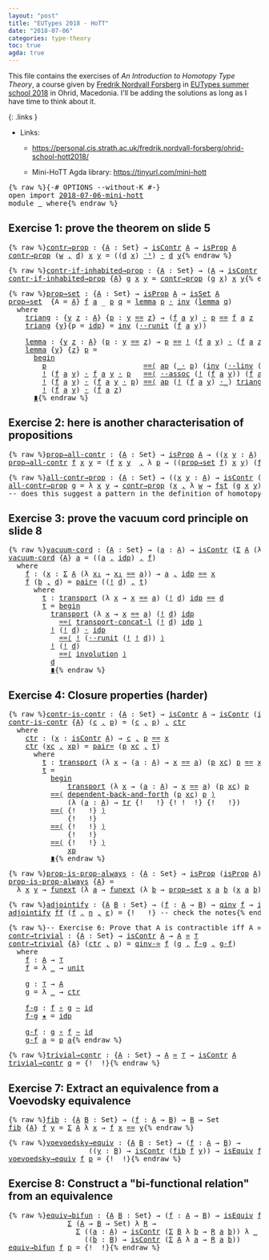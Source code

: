 ```yaml
---
layout: "post"
title: "EUTypes 2018 - HoTT"
date: "2018-07-06"
categories: type-theory
toc: true
agda: true
---
```


This file contains the exercises of *An Introduction
to Homotopy Type Theory*, a course given by [Fredrik Nordvall Forsberg](https://personal.cis.strath.ac.uk/fredrik.nordvall-forsberg/)
in [EUTypes summer school 2018](https://sites.google.com/view/2018eutypesschool/) in Ohrid, Macedonia.
I'll be adding the solutions as long as I have time to think about it.

{: .links }
  - Links:

    - https://personal.cis.strath.ac.uk/fredrik.nordvall-forsberg/ohrid-school-hott2018/

    - Mini-HoTT Agda library: https://tinyurl.com/mini-hott

<pre class="Agda">{% raw %}<a id="668" class="Symbol">{-#</a> <a id="672" class="Keyword">OPTIONS</a> <a id="680" class="Option">--without-K</a> <a id="692" class="Symbol">#-}</a>
<a id="696" class="Keyword">open</a> <a id="701" class="Keyword">import</a> <a id="708" href="{% endraw %}{{ site.baseurl }}{% link _posts/2018-07-06-mini-hott.md %}{% raw %}" class="Module">2018-07-06-mini-hott</a>
<a id="729" class="Keyword">module</a> <a id="736" href="{% endraw %}{{ site.baseurl }}{% link _posts/2018-08-09-eutypes-intro-hott.md %}{% raw %}" class="Module">_</a> <a id="738" class="Keyword">where</a>{% endraw %}</pre>

## Exercise 1: prove the theorem on slide 5

<pre class="Agda">{% raw %}<a id="contr→prop"></a><a id="814" href="{% endraw %}{{ site.baseurl }}{% link _posts/2018-08-09-eutypes-intro-hott.md %}{% raw %}#814" class="Function">contr→prop</a> <a id="825" class="Symbol">:</a> <a id="827" class="Symbol">{</a><a id="828" href="{% endraw %}{{ site.baseurl }}{% link _posts/2018-08-09-eutypes-intro-hott.md %}{% raw %}#828" class="Bound">A</a> <a id="830" class="Symbol">:</a> <a id="832" class="PrimitiveType">Set</a><a id="835" class="Symbol">}</a> <a id="837" class="Symbol">→</a> <a id="839" href="{% endraw %}{{ site.baseurl }}{% link _posts/2018-07-06-mini-hott.md %}{% raw %}#27434" class="Function">isContr</a> <a id="847" href="{% endraw %}{{ site.baseurl }}{% link _posts/2018-08-09-eutypes-intro-hott.md %}{% raw %}#828" class="Bound">A</a> <a id="849" class="Symbol">→</a> <a id="851" href="{% endraw %}{{ site.baseurl }}{% link _posts/2018-07-06-mini-hott.md %}{% raw %}#33970" class="Function">isProp</a> <a id="858" href="{% endraw %}{{ site.baseurl }}{% link _posts/2018-08-09-eutypes-intro-hott.md %}{% raw %}#828" class="Bound">A</a>
<a id="860" href="{% endraw %}{{ site.baseurl }}{% link _posts/2018-08-09-eutypes-intro-hott.md %}{% raw %}#814" class="Function">contr→prop</a> <a id="871" class="Symbol">(</a><a id="872" href="{% endraw %}{{ site.baseurl }}{% link _posts/2018-08-09-eutypes-intro-hott.md %}{% raw %}#872" class="Bound">w</a> <a id="874" href="{% endraw %}{{ site.baseurl }}{% link _posts/2018-07-06-mini-hott.md %}{% raw %}#2177" class="InductiveConstructor Operator">,</a> <a id="876" href="{% endraw %}{{ site.baseurl }}{% link _posts/2018-08-09-eutypes-intro-hott.md %}{% raw %}#876" class="Bound">d</a><a id="877" class="Symbol">)</a> <a id="879" href="{% endraw %}{{ site.baseurl }}{% link _posts/2018-08-09-eutypes-intro-hott.md %}{% raw %}#879" class="Bound">x</a> <a id="881" href="{% endraw %}{{ site.baseurl }}{% link _posts/2018-08-09-eutypes-intro-hott.md %}{% raw %}#881" class="Bound">y</a> <a id="883" class="Symbol">=</a> <a id="885" class="Symbol">((</a><a id="887" href="{% endraw %}{{ site.baseurl }}{% link _posts/2018-08-09-eutypes-intro-hott.md %}{% raw %}#876" class="Bound">d</a> <a id="889" href="{% endraw %}{{ site.baseurl }}{% link _posts/2018-08-09-eutypes-intro-hott.md %}{% raw %}#879" class="Bound">x</a><a id="890" class="Symbol">)</a> <a id="892" href="{% endraw %}{{ site.baseurl }}{% link _posts/2018-07-06-mini-hott.md %}{% raw %}#6598" class="Function Operator">⁻¹</a><a id="894" class="Symbol">)</a> <a id="896" href="{% endraw %}{{ site.baseurl }}{% link _posts/2018-07-06-mini-hott.md %}{% raw %}#6253" class="Function Operator">·</a> <a id="898" href="{% endraw %}{{ site.baseurl }}{% link _posts/2018-08-09-eutypes-intro-hott.md %}{% raw %}#876" class="Bound">d</a> <a id="900" href="{% endraw %}{{ site.baseurl }}{% link _posts/2018-08-09-eutypes-intro-hott.md %}{% raw %}#881" class="Bound">y</a>{% endraw %}</pre>

<pre class="Agda">{% raw %}<a id="contr-if-inhabited→prop"></a><a id="927" href="{% endraw %}{{ site.baseurl }}{% link _posts/2018-08-09-eutypes-intro-hott.md %}{% raw %}#927" class="Function">contr-if-inhabited→prop</a> <a id="951" class="Symbol">:</a> <a id="953" class="Symbol">{</a><a id="954" href="{% endraw %}{{ site.baseurl }}{% link _posts/2018-08-09-eutypes-intro-hott.md %}{% raw %}#954" class="Bound">A</a> <a id="956" class="Symbol">:</a> <a id="958" class="PrimitiveType">Set</a><a id="961" class="Symbol">}</a> <a id="963" class="Symbol">→</a> <a id="965" class="Symbol">(</a><a id="966" href="{% endraw %}{{ site.baseurl }}{% link _posts/2018-08-09-eutypes-intro-hott.md %}{% raw %}#954" class="Bound">A</a> <a id="968" class="Symbol">→</a> <a id="970" href="{% endraw %}{{ site.baseurl }}{% link _posts/2018-07-06-mini-hott.md %}{% raw %}#27434" class="Function">isContr</a> <a id="978" href="{% endraw %}{{ site.baseurl }}{% link _posts/2018-08-09-eutypes-intro-hott.md %}{% raw %}#954" class="Bound">A</a><a id="979" class="Symbol">)</a> <a id="981" class="Symbol">→</a> <a id="983" href="{% endraw %}{{ site.baseurl }}{% link _posts/2018-07-06-mini-hott.md %}{% raw %}#33970" class="Function">isProp</a> <a id="990" href="{% endraw %}{{ site.baseurl }}{% link _posts/2018-08-09-eutypes-intro-hott.md %}{% raw %}#954" class="Bound">A</a>
<a id="992" href="{% endraw %}{{ site.baseurl }}{% link _posts/2018-08-09-eutypes-intro-hott.md %}{% raw %}#927" class="Function">contr-if-inhabited→prop</a> <a id="1016" class="Symbol">{</a><a id="1017" href="{% endraw %}{{ site.baseurl }}{% link _posts/2018-08-09-eutypes-intro-hott.md %}{% raw %}#1017" class="Bound">A</a><a id="1018" class="Symbol">}</a> <a id="1020" href="{% endraw %}{{ site.baseurl }}{% link _posts/2018-08-09-eutypes-intro-hott.md %}{% raw %}#1020" class="Bound">g</a> <a id="1022" href="{% endraw %}{{ site.baseurl }}{% link _posts/2018-08-09-eutypes-intro-hott.md %}{% raw %}#1022" class="Bound">x</a> <a id="1024" href="{% endraw %}{{ site.baseurl }}{% link _posts/2018-08-09-eutypes-intro-hott.md %}{% raw %}#1024" class="Bound">y</a> <a id="1026" class="Symbol">=</a> <a id="1028" href="{% endraw %}{{ site.baseurl }}{% link _posts/2018-08-09-eutypes-intro-hott.md %}{% raw %}#814" class="Function">contr→prop</a> <a id="1039" class="Symbol">(</a><a id="1040" href="{% endraw %}{{ site.baseurl }}{% link _posts/2018-08-09-eutypes-intro-hott.md %}{% raw %}#1020" class="Bound">g</a> <a id="1042" href="{% endraw %}{{ site.baseurl }}{% link _posts/2018-08-09-eutypes-intro-hott.md %}{% raw %}#1022" class="Bound">x</a><a id="1043" class="Symbol">)</a> <a id="1045" href="{% endraw %}{{ site.baseurl }}{% link _posts/2018-08-09-eutypes-intro-hott.md %}{% raw %}#1022" class="Bound">x</a> <a id="1047" href="{% endraw %}{{ site.baseurl }}{% link _posts/2018-08-09-eutypes-intro-hott.md %}{% raw %}#1024" class="Bound">y</a>{% endraw %}</pre>

<pre class="Agda">{% raw %}<a id="prop→set"></a><a id="1074" href="{% endraw %}{{ site.baseurl }}{% link _posts/2018-08-09-eutypes-intro-hott.md %}{% raw %}#1074" class="Function">prop→set</a> <a id="1083" class="Symbol">:</a> <a id="1085" class="Symbol">{</a><a id="1086" href="{% endraw %}{{ site.baseurl }}{% link _posts/2018-08-09-eutypes-intro-hott.md %}{% raw %}#1086" class="Bound">A</a> <a id="1088" class="Symbol">:</a> <a id="1090" class="PrimitiveType">Set</a><a id="1093" class="Symbol">}</a> <a id="1095" class="Symbol">→</a> <a id="1097" href="{% endraw %}{{ site.baseurl }}{% link _posts/2018-07-06-mini-hott.md %}{% raw %}#33970" class="Function">isProp</a> <a id="1104" href="{% endraw %}{{ site.baseurl }}{% link _posts/2018-08-09-eutypes-intro-hott.md %}{% raw %}#1086" class="Bound">A</a> <a id="1106" class="Symbol">→</a> <a id="1108" href="{% endraw %}{{ site.baseurl }}{% link _posts/2018-07-06-mini-hott.md %}{% raw %}#34960" class="Function">isSet</a> <a id="1114" href="{% endraw %}{{ site.baseurl }}{% link _posts/2018-08-09-eutypes-intro-hott.md %}{% raw %}#1086" class="Bound">A</a>
<a id="1116" href="{% endraw %}{{ site.baseurl }}{% link _posts/2018-08-09-eutypes-intro-hott.md %}{% raw %}#1074" class="Function">prop→set</a>  <a id="1126" class="Symbol">{</a><a id="1127" class="Argument">A</a> <a id="1129" class="Symbol">=</a> <a id="1131" href="{% endraw %}{{ site.baseurl }}{% link _posts/2018-08-09-eutypes-intro-hott.md %}{% raw %}#1131" class="Bound">A</a><a id="1132" class="Symbol">}</a> <a id="1134" href="{% endraw %}{{ site.baseurl }}{% link _posts/2018-08-09-eutypes-intro-hott.md %}{% raw %}#1134" class="Bound">f</a> <a id="1136" href="{% endraw %}{{ site.baseurl }}{% link _posts/2018-08-09-eutypes-intro-hott.md %}{% raw %}#1136" class="Bound">a</a> <a id="1138" class="Symbol">_</a> <a id="1140" href="{% endraw %}{{ site.baseurl }}{% link _posts/2018-08-09-eutypes-intro-hott.md %}{% raw %}#1140" class="Bound">p</a> <a id="1142" href="{% endraw %}{{ site.baseurl }}{% link _posts/2018-08-09-eutypes-intro-hott.md %}{% raw %}#1142" class="Bound">q</a> <a id="1144" class="Symbol">=</a> <a id="1146" href="{% endraw %}{{ site.baseurl }}{% link _posts/2018-08-09-eutypes-intro-hott.md %}{% raw %}#1290" class="Function">lemma</a> <a id="1152" href="{% endraw %}{{ site.baseurl }}{% link _posts/2018-08-09-eutypes-intro-hott.md %}{% raw %}#1140" class="Bound">p</a> <a id="1154" href="{% endraw %}{{ site.baseurl }}{% link _posts/2018-07-06-mini-hott.md %}{% raw %}#6253" class="Function Operator">·</a> <a id="1156" href="{% endraw %}{{ site.baseurl }}{% link _posts/2018-07-06-mini-hott.md %}{% raw %}#6469" class="Function">inv</a> <a id="1160" class="Symbol">(</a><a id="1161" href="{% endraw %}{{ site.baseurl }}{% link _posts/2018-08-09-eutypes-intro-hott.md %}{% raw %}#1290" class="Function">lemma</a> <a id="1167" href="{% endraw %}{{ site.baseurl }}{% link _posts/2018-08-09-eutypes-intro-hott.md %}{% raw %}#1142" class="Bound">q</a><a id="1168" class="Symbol">)</a>
  <a id="1172" class="Keyword">where</a>
    <a id="1182" href="{% endraw %}{{ site.baseurl }}{% link _posts/2018-08-09-eutypes-intro-hott.md %}{% raw %}#1182" class="Function">triang</a> <a id="1189" class="Symbol">:</a> <a id="1191" class="Symbol">{</a><a id="1192" href="{% endraw %}{{ site.baseurl }}{% link _posts/2018-08-09-eutypes-intro-hott.md %}{% raw %}#1192" class="Bound">y</a> <a id="1194" href="{% endraw %}{{ site.baseurl }}{% link _posts/2018-08-09-eutypes-intro-hott.md %}{% raw %}#1194" class="Bound">z</a> <a id="1196" class="Symbol">:</a> <a id="1198" href="{% endraw %}{{ site.baseurl }}{% link _posts/2018-08-09-eutypes-intro-hott.md %}{% raw %}#1131" class="Bound">A</a><a id="1199" class="Symbol">}</a> <a id="1201" class="Symbol">{</a><a id="1202" href="{% endraw %}{{ site.baseurl }}{% link _posts/2018-08-09-eutypes-intro-hott.md %}{% raw %}#1202" class="Bound">p</a> <a id="1204" class="Symbol">:</a> <a id="1206" href="{% endraw %}{{ site.baseurl }}{% link _posts/2018-08-09-eutypes-intro-hott.md %}{% raw %}#1192" class="Bound">y</a> <a id="1208" href="{% endraw %}{{ site.baseurl }}{% link _posts/2018-07-06-mini-hott.md %}{% raw %}#5419" class="Datatype Operator">==</a> <a id="1211" href="{% endraw %}{{ site.baseurl }}{% link _posts/2018-08-09-eutypes-intro-hott.md %}{% raw %}#1194" class="Bound">z</a><a id="1212" class="Symbol">}</a> <a id="1214" class="Symbol">→</a> <a id="1216" class="Symbol">(</a><a id="1217" href="{% endraw %}{{ site.baseurl }}{% link _posts/2018-08-09-eutypes-intro-hott.md %}{% raw %}#1134" class="Bound">f</a> <a id="1219" href="{% endraw %}{{ site.baseurl }}{% link _posts/2018-08-09-eutypes-intro-hott.md %}{% raw %}#1136" class="Bound">a</a> <a id="1221" href="{% endraw %}{{ site.baseurl }}{% link _posts/2018-08-09-eutypes-intro-hott.md %}{% raw %}#1192" class="Bound">y</a><a id="1222" class="Symbol">)</a> <a id="1224" href="{% endraw %}{{ site.baseurl }}{% link _posts/2018-07-06-mini-hott.md %}{% raw %}#6253" class="Function Operator">·</a> <a id="1226" href="{% endraw %}{{ site.baseurl }}{% link _posts/2018-08-09-eutypes-intro-hott.md %}{% raw %}#1202" class="Bound">p</a> <a id="1228" href="{% endraw %}{{ site.baseurl }}{% link _posts/2018-07-06-mini-hott.md %}{% raw %}#5419" class="Datatype Operator">==</a> <a id="1231" href="{% endraw %}{{ site.baseurl }}{% link _posts/2018-08-09-eutypes-intro-hott.md %}{% raw %}#1134" class="Bound">f</a> <a id="1233" href="{% endraw %}{{ site.baseurl }}{% link _posts/2018-08-09-eutypes-intro-hott.md %}{% raw %}#1136" class="Bound">a</a> <a id="1235" href="{% endraw %}{{ site.baseurl }}{% link _posts/2018-08-09-eutypes-intro-hott.md %}{% raw %}#1194" class="Bound">z</a>
    <a id="1241" href="{% endraw %}{{ site.baseurl }}{% link _posts/2018-08-09-eutypes-intro-hott.md %}{% raw %}#1182" class="Function">triang</a> <a id="1248" class="Symbol">{</a><a id="1249" href="{% endraw %}{{ site.baseurl }}{% link _posts/2018-08-09-eutypes-intro-hott.md %}{% raw %}#1249" class="Bound">y</a><a id="1250" class="Symbol">}{</a><a id="1252" class="Argument">p</a> <a id="1254" class="Symbol">=</a> <a id="1256" href="{% endraw %}{{ site.baseurl }}{% link _posts/2018-07-06-mini-hott.md %}{% raw %}#5473" class="InductiveConstructor">idp</a><a id="1259" class="Symbol">}</a> <a id="1261" class="Symbol">=</a> <a id="1263" href="{% endraw %}{{ site.baseurl }}{% link _posts/2018-07-06-mini-hott.md %}{% raw %}#6469" class="Function">inv</a> <a id="1267" class="Symbol">(</a><a id="1268" href="{% endraw %}{{ site.baseurl }}{% link _posts/2018-07-06-mini-hott.md %}{% raw %}#10606" class="Function">·-runit</a> <a id="1276" class="Symbol">(</a><a id="1277" href="{% endraw %}{{ site.baseurl }}{% link _posts/2018-08-09-eutypes-intro-hott.md %}{% raw %}#1134" class="Bound">f</a> <a id="1279" href="{% endraw %}{{ site.baseurl }}{% link _posts/2018-08-09-eutypes-intro-hott.md %}{% raw %}#1136" class="Bound">a</a> <a id="1281" href="{% endraw %}{{ site.baseurl }}{% link _posts/2018-08-09-eutypes-intro-hott.md %}{% raw %}#1249" class="Bound">y</a><a id="1282" class="Symbol">))</a>

    <a id="1290" href="{% endraw %}{{ site.baseurl }}{% link _posts/2018-08-09-eutypes-intro-hott.md %}{% raw %}#1290" class="Function">lemma</a> <a id="1296" class="Symbol">:</a> <a id="1298" class="Symbol">{</a><a id="1299" href="{% endraw %}{{ site.baseurl }}{% link _posts/2018-08-09-eutypes-intro-hott.md %}{% raw %}#1299" class="Bound">y</a> <a id="1301" href="{% endraw %}{{ site.baseurl }}{% link _posts/2018-08-09-eutypes-intro-hott.md %}{% raw %}#1301" class="Bound">z</a> <a id="1303" class="Symbol">:</a> <a id="1305" href="{% endraw %}{{ site.baseurl }}{% link _posts/2018-08-09-eutypes-intro-hott.md %}{% raw %}#1131" class="Bound">A</a><a id="1306" class="Symbol">}</a> <a id="1308" class="Symbol">(</a><a id="1309" href="{% endraw %}{{ site.baseurl }}{% link _posts/2018-08-09-eutypes-intro-hott.md %}{% raw %}#1309" class="Bound">p</a> <a id="1311" class="Symbol">:</a> <a id="1313" href="{% endraw %}{{ site.baseurl }}{% link _posts/2018-08-09-eutypes-intro-hott.md %}{% raw %}#1299" class="Bound">y</a> <a id="1315" href="{% endraw %}{{ site.baseurl }}{% link _posts/2018-07-06-mini-hott.md %}{% raw %}#5419" class="Datatype Operator">==</a> <a id="1318" href="{% endraw %}{{ site.baseurl }}{% link _posts/2018-08-09-eutypes-intro-hott.md %}{% raw %}#1301" class="Bound">z</a><a id="1319" class="Symbol">)</a> <a id="1321" class="Symbol">→</a> <a id="1323" href="{% endraw %}{{ site.baseurl }}{% link _posts/2018-08-09-eutypes-intro-hott.md %}{% raw %}#1309" class="Bound">p</a> <a id="1325" href="{% endraw %}{{ site.baseurl }}{% link _posts/2018-07-06-mini-hott.md %}{% raw %}#5419" class="Datatype Operator">==</a> <a id="1328" href="{% endraw %}{{ site.baseurl }}{% link _posts/2018-07-06-mini-hott.md %}{% raw %}#6622" class="Function Operator">!</a> <a id="1330" class="Symbol">(</a><a id="1331" href="{% endraw %}{{ site.baseurl }}{% link _posts/2018-08-09-eutypes-intro-hott.md %}{% raw %}#1134" class="Bound">f</a> <a id="1333" href="{% endraw %}{{ site.baseurl }}{% link _posts/2018-08-09-eutypes-intro-hott.md %}{% raw %}#1136" class="Bound">a</a> <a id="1335" href="{% endraw %}{{ site.baseurl }}{% link _posts/2018-08-09-eutypes-intro-hott.md %}{% raw %}#1299" class="Bound">y</a><a id="1336" class="Symbol">)</a> <a id="1338" href="{% endraw %}{{ site.baseurl }}{% link _posts/2018-07-06-mini-hott.md %}{% raw %}#6253" class="Function Operator">·</a> <a id="1340" class="Symbol">(</a><a id="1341" href="{% endraw %}{{ site.baseurl }}{% link _posts/2018-08-09-eutypes-intro-hott.md %}{% raw %}#1134" class="Bound">f</a> <a id="1343" href="{% endraw %}{{ site.baseurl }}{% link _posts/2018-08-09-eutypes-intro-hott.md %}{% raw %}#1136" class="Bound">a</a> <a id="1345" href="{% endraw %}{{ site.baseurl }}{% link _posts/2018-08-09-eutypes-intro-hott.md %}{% raw %}#1301" class="Bound">z</a><a id="1346" class="Symbol">)</a>
    <a id="1352" href="{% endraw %}{{ site.baseurl }}{% link _posts/2018-08-09-eutypes-intro-hott.md %}{% raw %}#1290" class="Function">lemma</a> <a id="1358" class="Symbol">{</a><a id="1359" href="{% endraw %}{{ site.baseurl }}{% link _posts/2018-08-09-eutypes-intro-hott.md %}{% raw %}#1359" class="Bound">y</a><a id="1360" class="Symbol">}</a> <a id="1362" class="Symbol">{</a><a id="1363" href="{% endraw %}{{ site.baseurl }}{% link _posts/2018-08-09-eutypes-intro-hott.md %}{% raw %}#1363" class="Bound">z</a><a id="1364" class="Symbol">}</a> <a id="1366" href="{% endraw %}{{ site.baseurl }}{% link _posts/2018-08-09-eutypes-intro-hott.md %}{% raw %}#1366" class="Bound">p</a> <a id="1368" class="Symbol">=</a>
      <a id="1376" href="{% endraw %}{{ site.baseurl }}{% link _posts/2018-07-06-mini-hott.md %}{% raw %}#8234" class="Function Operator">begin</a>
        <a id="1390" href="{% endraw %}{{ site.baseurl }}{% link _posts/2018-08-09-eutypes-intro-hott.md %}{% raw %}#1366" class="Bound">p</a>                       <a id="1414" href="{% endraw %}{{ site.baseurl }}{% link _posts/2018-07-06-mini-hott.md %}{% raw %}#7986" class="Function Operator">==⟨</a> <a id="1418" href="{% endraw %}{{ site.baseurl }}{% link _posts/2018-07-06-mini-hott.md %}{% raw %}#8488" class="Function">ap</a> <a id="1421" class="Symbol">(</a><a id="1422" href="{% endraw %}{{ site.baseurl }}{% link _posts/2018-07-06-mini-hott.md %}{% raw %}#6253" class="Function Operator">_·</a> <a id="1425" href="{% endraw %}{{ site.baseurl }}{% link _posts/2018-08-09-eutypes-intro-hott.md %}{% raw %}#1366" class="Bound">p</a><a id="1426" class="Symbol">)</a> <a id="1428" class="Symbol">(</a><a id="1429" href="{% endraw %}{{ site.baseurl }}{% link _posts/2018-07-06-mini-hott.md %}{% raw %}#6469" class="Function">inv</a> <a id="1433" class="Symbol">(</a><a id="1434" href="{% endraw %}{{ site.baseurl }}{% link _posts/2018-07-06-mini-hott.md %}{% raw %}#10878" class="Function">·-linv</a> <a id="1441" class="Symbol">(</a><a id="1442" href="{% endraw %}{{ site.baseurl }}{% link _posts/2018-08-09-eutypes-intro-hott.md %}{% raw %}#1134" class="Bound">f</a> <a id="1444" href="{% endraw %}{{ site.baseurl }}{% link _posts/2018-08-09-eutypes-intro-hott.md %}{% raw %}#1136" class="Bound">a</a> <a id="1446" href="{% endraw %}{{ site.baseurl }}{% link _posts/2018-08-09-eutypes-intro-hott.md %}{% raw %}#1359" class="Bound">y</a><a id="1447" class="Symbol">)))</a> <a id="1451" href="{% endraw %}{{ site.baseurl }}{% link _posts/2018-07-06-mini-hott.md %}{% raw %}#7986" class="Function Operator">⟩</a>
        <a id="1461" href="{% endraw %}{{ site.baseurl }}{% link _posts/2018-07-06-mini-hott.md %}{% raw %}#6622" class="Function Operator">!</a> <a id="1463" class="Symbol">(</a><a id="1464" href="{% endraw %}{{ site.baseurl }}{% link _posts/2018-08-09-eutypes-intro-hott.md %}{% raw %}#1134" class="Bound">f</a> <a id="1466" href="{% endraw %}{{ site.baseurl }}{% link _posts/2018-08-09-eutypes-intro-hott.md %}{% raw %}#1136" class="Bound">a</a> <a id="1468" href="{% endraw %}{{ site.baseurl }}{% link _posts/2018-08-09-eutypes-intro-hott.md %}{% raw %}#1359" class="Bound">y</a><a id="1469" class="Symbol">)</a> <a id="1471" href="{% endraw %}{{ site.baseurl }}{% link _posts/2018-07-06-mini-hott.md %}{% raw %}#6253" class="Function Operator">·</a> <a id="1473" href="{% endraw %}{{ site.baseurl }}{% link _posts/2018-08-09-eutypes-intro-hott.md %}{% raw %}#1134" class="Bound">f</a> <a id="1475" href="{% endraw %}{{ site.baseurl }}{% link _posts/2018-08-09-eutypes-intro-hott.md %}{% raw %}#1136" class="Bound">a</a> <a id="1477" href="{% endraw %}{{ site.baseurl }}{% link _posts/2018-08-09-eutypes-intro-hott.md %}{% raw %}#1359" class="Bound">y</a> <a id="1479" href="{% endraw %}{{ site.baseurl }}{% link _posts/2018-07-06-mini-hott.md %}{% raw %}#6253" class="Function Operator">·</a> <a id="1481" href="{% endraw %}{{ site.baseurl }}{% link _posts/2018-08-09-eutypes-intro-hott.md %}{% raw %}#1366" class="Bound">p</a>   <a id="1485" href="{% endraw %}{{ site.baseurl }}{% link _posts/2018-07-06-mini-hott.md %}{% raw %}#7986" class="Function Operator">==⟨</a> <a id="1489" href="{% endraw %}{{ site.baseurl }}{% link _posts/2018-07-06-mini-hott.md %}{% raw %}#11303" class="Function">·-assoc</a> <a id="1497" class="Symbol">(</a><a id="1498" href="{% endraw %}{{ site.baseurl }}{% link _posts/2018-07-06-mini-hott.md %}{% raw %}#6622" class="Function Operator">!</a> <a id="1500" class="Symbol">(</a><a id="1501" href="{% endraw %}{{ site.baseurl }}{% link _posts/2018-08-09-eutypes-intro-hott.md %}{% raw %}#1134" class="Bound">f</a> <a id="1503" href="{% endraw %}{{ site.baseurl }}{% link _posts/2018-08-09-eutypes-intro-hott.md %}{% raw %}#1136" class="Bound">a</a> <a id="1505" href="{% endraw %}{{ site.baseurl }}{% link _posts/2018-08-09-eutypes-intro-hott.md %}{% raw %}#1359" class="Bound">y</a><a id="1506" class="Symbol">))</a> <a id="1509" class="Symbol">(</a><a id="1510" href="{% endraw %}{{ site.baseurl }}{% link _posts/2018-08-09-eutypes-intro-hott.md %}{% raw %}#1134" class="Bound">f</a> <a id="1512" href="{% endraw %}{{ site.baseurl }}{% link _posts/2018-08-09-eutypes-intro-hott.md %}{% raw %}#1136" class="Bound">a</a> <a id="1514" href="{% endraw %}{{ site.baseurl }}{% link _posts/2018-08-09-eutypes-intro-hott.md %}{% raw %}#1359" class="Bound">y</a><a id="1515" class="Symbol">)</a> <a id="1517" href="{% endraw %}{{ site.baseurl }}{% link _posts/2018-08-09-eutypes-intro-hott.md %}{% raw %}#1366" class="Bound">p</a> <a id="1519" href="{% endraw %}{{ site.baseurl }}{% link _posts/2018-07-06-mini-hott.md %}{% raw %}#7986" class="Function Operator">⟩</a>
        <a id="1529" href="{% endraw %}{{ site.baseurl }}{% link _posts/2018-07-06-mini-hott.md %}{% raw %}#6622" class="Function Operator">!</a> <a id="1531" class="Symbol">(</a><a id="1532" href="{% endraw %}{{ site.baseurl }}{% link _posts/2018-08-09-eutypes-intro-hott.md %}{% raw %}#1134" class="Bound">f</a> <a id="1534" href="{% endraw %}{{ site.baseurl }}{% link _posts/2018-08-09-eutypes-intro-hott.md %}{% raw %}#1136" class="Bound">a</a> <a id="1536" href="{% endraw %}{{ site.baseurl }}{% link _posts/2018-08-09-eutypes-intro-hott.md %}{% raw %}#1359" class="Bound">y</a><a id="1537" class="Symbol">)</a> <a id="1539" href="{% endraw %}{{ site.baseurl }}{% link _posts/2018-07-06-mini-hott.md %}{% raw %}#6253" class="Function Operator">·</a> <a id="1541" class="Symbol">(</a><a id="1542" href="{% endraw %}{{ site.baseurl }}{% link _posts/2018-08-09-eutypes-intro-hott.md %}{% raw %}#1134" class="Bound">f</a> <a id="1544" href="{% endraw %}{{ site.baseurl }}{% link _posts/2018-08-09-eutypes-intro-hott.md %}{% raw %}#1136" class="Bound">a</a> <a id="1546" href="{% endraw %}{{ site.baseurl }}{% link _posts/2018-08-09-eutypes-intro-hott.md %}{% raw %}#1359" class="Bound">y</a> <a id="1548" href="{% endraw %}{{ site.baseurl }}{% link _posts/2018-07-06-mini-hott.md %}{% raw %}#6253" class="Function Operator">·</a> <a id="1550" href="{% endraw %}{{ site.baseurl }}{% link _posts/2018-08-09-eutypes-intro-hott.md %}{% raw %}#1366" class="Bound">p</a><a id="1551" class="Symbol">)</a> <a id="1553" href="{% endraw %}{{ site.baseurl }}{% link _posts/2018-07-06-mini-hott.md %}{% raw %}#7986" class="Function Operator">==⟨</a> <a id="1557" href="{% endraw %}{{ site.baseurl }}{% link _posts/2018-07-06-mini-hott.md %}{% raw %}#8488" class="Function">ap</a> <a id="1560" class="Symbol">(</a><a id="1561" href="{% endraw %}{{ site.baseurl }}{% link _posts/2018-07-06-mini-hott.md %}{% raw %}#6622" class="Function Operator">!</a> <a id="1563" class="Symbol">(</a><a id="1564" href="{% endraw %}{{ site.baseurl }}{% link _posts/2018-08-09-eutypes-intro-hott.md %}{% raw %}#1134" class="Bound">f</a> <a id="1566" href="{% endraw %}{{ site.baseurl }}{% link _posts/2018-08-09-eutypes-intro-hott.md %}{% raw %}#1136" class="Bound">a</a> <a id="1568" href="{% endraw %}{{ site.baseurl }}{% link _posts/2018-08-09-eutypes-intro-hott.md %}{% raw %}#1359" class="Bound">y</a><a id="1569" class="Symbol">)</a> <a id="1571" href="{% endraw %}{{ site.baseurl }}{% link _posts/2018-07-06-mini-hott.md %}{% raw %}#6253" class="Function Operator">·_</a><a id="1573" class="Symbol">)</a> <a id="1575" href="{% endraw %}{{ site.baseurl }}{% link _posts/2018-08-09-eutypes-intro-hott.md %}{% raw %}#1182" class="Function">triang</a> <a id="1582" href="{% endraw %}{{ site.baseurl }}{% link _posts/2018-07-06-mini-hott.md %}{% raw %}#7986" class="Function Operator">⟩</a>
        <a id="1592" href="{% endraw %}{{ site.baseurl }}{% link _posts/2018-07-06-mini-hott.md %}{% raw %}#6622" class="Function Operator">!</a> <a id="1594" class="Symbol">(</a><a id="1595" href="{% endraw %}{{ site.baseurl }}{% link _posts/2018-08-09-eutypes-intro-hott.md %}{% raw %}#1134" class="Bound">f</a> <a id="1597" href="{% endraw %}{{ site.baseurl }}{% link _posts/2018-08-09-eutypes-intro-hott.md %}{% raw %}#1136" class="Bound">a</a> <a id="1599" href="{% endraw %}{{ site.baseurl }}{% link _posts/2018-08-09-eutypes-intro-hott.md %}{% raw %}#1359" class="Bound">y</a><a id="1600" class="Symbol">)</a> <a id="1602" href="{% endraw %}{{ site.baseurl }}{% link _posts/2018-07-06-mini-hott.md %}{% raw %}#6253" class="Function Operator">·</a> <a id="1604" class="Symbol">(</a><a id="1605" href="{% endraw %}{{ site.baseurl }}{% link _posts/2018-08-09-eutypes-intro-hott.md %}{% raw %}#1134" class="Bound">f</a> <a id="1607" href="{% endraw %}{{ site.baseurl }}{% link _posts/2018-08-09-eutypes-intro-hott.md %}{% raw %}#1136" class="Bound">a</a> <a id="1609" href="{% endraw %}{{ site.baseurl }}{% link _posts/2018-08-09-eutypes-intro-hott.md %}{% raw %}#1363" class="Bound">z</a><a id="1610" class="Symbol">)</a>
      <a id="1618" href="{% endraw %}{{ site.baseurl }}{% link _posts/2018-07-06-mini-hott.md %}{% raw %}#8133" class="Function Operator">∎</a>{% endraw %}</pre>

## Exercise 2: here is another characterisation of propositions

<pre class="Agda">{% raw %}<a id="prop→all-contr"></a><a id="1710" href="{% endraw %}{{ site.baseurl }}{% link _posts/2018-08-09-eutypes-intro-hott.md %}{% raw %}#1710" class="Function">prop→all-contr</a> <a id="1725" class="Symbol">:</a> <a id="1727" class="Symbol">{</a><a id="1728" href="{% endraw %}{{ site.baseurl }}{% link _posts/2018-08-09-eutypes-intro-hott.md %}{% raw %}#1728" class="Bound">A</a> <a id="1730" class="Symbol">:</a> <a id="1732" class="PrimitiveType">Set</a><a id="1735" class="Symbol">}</a> <a id="1737" class="Symbol">→</a> <a id="1739" href="{% endraw %}{{ site.baseurl }}{% link _posts/2018-07-06-mini-hott.md %}{% raw %}#33970" class="Function">isProp</a> <a id="1746" href="{% endraw %}{{ site.baseurl }}{% link _posts/2018-08-09-eutypes-intro-hott.md %}{% raw %}#1728" class="Bound">A</a> <a id="1748" class="Symbol">→</a> <a id="1750" class="Symbol">((</a><a id="1752" href="{% endraw %}{{ site.baseurl }}{% link _posts/2018-08-09-eutypes-intro-hott.md %}{% raw %}#1752" class="Bound">x</a> <a id="1754" href="{% endraw %}{{ site.baseurl }}{% link _posts/2018-08-09-eutypes-intro-hott.md %}{% raw %}#1754" class="Bound">y</a> <a id="1756" class="Symbol">:</a> <a id="1758" href="{% endraw %}{{ site.baseurl }}{% link _posts/2018-08-09-eutypes-intro-hott.md %}{% raw %}#1728" class="Bound">A</a><a id="1759" class="Symbol">)</a> <a id="1761" class="Symbol">→</a> <a id="1763" href="{% endraw %}{{ site.baseurl }}{% link _posts/2018-07-06-mini-hott.md %}{% raw %}#27434" class="Function">isContr</a> <a id="1771" class="Symbol">(</a><a id="1772" href="{% endraw %}{{ site.baseurl }}{% link _posts/2018-08-09-eutypes-intro-hott.md %}{% raw %}#1752" class="Bound">x</a> <a id="1774" href="{% endraw %}{{ site.baseurl }}{% link _posts/2018-07-06-mini-hott.md %}{% raw %}#5419" class="Datatype Operator">==</a> <a id="1777" href="{% endraw %}{{ site.baseurl }}{% link _posts/2018-08-09-eutypes-intro-hott.md %}{% raw %}#1754" class="Bound">y</a><a id="1778" class="Symbol">))</a>
<a id="1781" href="{% endraw %}{{ site.baseurl }}{% link _posts/2018-08-09-eutypes-intro-hott.md %}{% raw %}#1710" class="Function">prop→all-contr</a> <a id="1796" href="{% endraw %}{{ site.baseurl }}{% link _posts/2018-08-09-eutypes-intro-hott.md %}{% raw %}#1796" class="Bound">f</a> <a id="1798" href="{% endraw %}{{ site.baseurl }}{% link _posts/2018-08-09-eutypes-intro-hott.md %}{% raw %}#1798" class="Bound">x</a> <a id="1800" href="{% endraw %}{{ site.baseurl }}{% link _posts/2018-08-09-eutypes-intro-hott.md %}{% raw %}#1800" class="Bound">y</a> <a id="1802" class="Symbol">=</a> <a id="1804" class="Symbol">(</a><a id="1805" href="{% endraw %}{{ site.baseurl }}{% link _posts/2018-08-09-eutypes-intro-hott.md %}{% raw %}#1796" class="Bound">f</a> <a id="1807" href="{% endraw %}{{ site.baseurl }}{% link _posts/2018-08-09-eutypes-intro-hott.md %}{% raw %}#1798" class="Bound">x</a> <a id="1809" href="{% endraw %}{{ site.baseurl }}{% link _posts/2018-08-09-eutypes-intro-hott.md %}{% raw %}#1800" class="Bound">y</a>  <a id="1812" href="{% endraw %}{{ site.baseurl }}{% link _posts/2018-07-06-mini-hott.md %}{% raw %}#2177" class="InductiveConstructor Operator">,</a> <a id="1814" class="Symbol">λ</a> <a id="1816" href="{% endraw %}{{ site.baseurl }}{% link _posts/2018-08-09-eutypes-intro-hott.md %}{% raw %}#1816" class="Bound">p</a> <a id="1818" class="Symbol">→</a> <a id="1820" class="Symbol">((</a><a id="1822" href="{% endraw %}{{ site.baseurl }}{% link _posts/2018-08-09-eutypes-intro-hott.md %}{% raw %}#1074" class="Function">prop→set</a> <a id="1831" href="{% endraw %}{{ site.baseurl }}{% link _posts/2018-08-09-eutypes-intro-hott.md %}{% raw %}#1796" class="Bound">f</a><a id="1832" class="Symbol">)</a> <a id="1834" href="{% endraw %}{{ site.baseurl }}{% link _posts/2018-08-09-eutypes-intro-hott.md %}{% raw %}#1798" class="Bound">x</a> <a id="1836" href="{% endraw %}{{ site.baseurl }}{% link _posts/2018-08-09-eutypes-intro-hott.md %}{% raw %}#1800" class="Bound">y</a><a id="1837" class="Symbol">)</a> <a id="1839" class="Symbol">(</a><a id="1840" href="{% endraw %}{{ site.baseurl }}{% link _posts/2018-08-09-eutypes-intro-hott.md %}{% raw %}#1796" class="Bound">f</a> <a id="1842" href="{% endraw %}{{ site.baseurl }}{% link _posts/2018-08-09-eutypes-intro-hott.md %}{% raw %}#1798" class="Bound">x</a> <a id="1844" href="{% endraw %}{{ site.baseurl }}{% link _posts/2018-08-09-eutypes-intro-hott.md %}{% raw %}#1800" class="Bound">y</a><a id="1845" class="Symbol">)</a> <a id="1847" href="{% endraw %}{{ site.baseurl }}{% link _posts/2018-08-09-eutypes-intro-hott.md %}{% raw %}#1816" class="Bound">p</a><a id="1848" class="Symbol">)</a>{% endraw %}</pre>

<pre class="Agda">{% raw %}<a id="all-contr→prop"></a><a id="1875" href="{% endraw %}{{ site.baseurl }}{% link _posts/2018-08-09-eutypes-intro-hott.md %}{% raw %}#1875" class="Function">all-contr→prop</a> <a id="1890" class="Symbol">:</a> <a id="1892" class="Symbol">{</a><a id="1893" href="{% endraw %}{{ site.baseurl }}{% link _posts/2018-08-09-eutypes-intro-hott.md %}{% raw %}#1893" class="Bound">A</a> <a id="1895" class="Symbol">:</a> <a id="1897" class="PrimitiveType">Set</a><a id="1900" class="Symbol">}</a> <a id="1902" class="Symbol">→</a> <a id="1904" class="Symbol">((</a><a id="1906" href="{% endraw %}{{ site.baseurl }}{% link _posts/2018-08-09-eutypes-intro-hott.md %}{% raw %}#1906" class="Bound">x</a> <a id="1908" href="{% endraw %}{{ site.baseurl }}{% link _posts/2018-08-09-eutypes-intro-hott.md %}{% raw %}#1908" class="Bound">y</a> <a id="1910" class="Symbol">:</a> <a id="1912" href="{% endraw %}{{ site.baseurl }}{% link _posts/2018-08-09-eutypes-intro-hott.md %}{% raw %}#1893" class="Bound">A</a><a id="1913" class="Symbol">)</a> <a id="1915" class="Symbol">→</a> <a id="1917" href="{% endraw %}{{ site.baseurl }}{% link _posts/2018-07-06-mini-hott.md %}{% raw %}#27434" class="Function">isContr</a> <a id="1925" class="Symbol">(</a><a id="1926" href="{% endraw %}{{ site.baseurl }}{% link _posts/2018-08-09-eutypes-intro-hott.md %}{% raw %}#1906" class="Bound">x</a> <a id="1928" href="{% endraw %}{{ site.baseurl }}{% link _posts/2018-07-06-mini-hott.md %}{% raw %}#5419" class="Datatype Operator">==</a> <a id="1931" href="{% endraw %}{{ site.baseurl }}{% link _posts/2018-08-09-eutypes-intro-hott.md %}{% raw %}#1908" class="Bound">y</a><a id="1932" class="Symbol">))</a> <a id="1935" class="Symbol">→</a> <a id="1937" href="{% endraw %}{{ site.baseurl }}{% link _posts/2018-07-06-mini-hott.md %}{% raw %}#33970" class="Function">isProp</a> <a id="1944" href="{% endraw %}{{ site.baseurl }}{% link _posts/2018-08-09-eutypes-intro-hott.md %}{% raw %}#1893" class="Bound">A</a>
<a id="1946" href="{% endraw %}{{ site.baseurl }}{% link _posts/2018-08-09-eutypes-intro-hott.md %}{% raw %}#1875" class="Function">all-contr→prop</a> <a id="1961" href="{% endraw %}{{ site.baseurl }}{% link _posts/2018-08-09-eutypes-intro-hott.md %}{% raw %}#1961" class="Bound">g</a> <a id="1963" class="Symbol">=</a> <a id="1965" class="Symbol">λ</a> <a id="1967" href="{% endraw %}{{ site.baseurl }}{% link _posts/2018-08-09-eutypes-intro-hott.md %}{% raw %}#1967" class="Bound">x</a> <a id="1969" href="{% endraw %}{{ site.baseurl }}{% link _posts/2018-08-09-eutypes-intro-hott.md %}{% raw %}#1969" class="Bound">y</a> <a id="1971" class="Symbol">→</a> <a id="1973" href="{% endraw %}{{ site.baseurl }}{% link _posts/2018-08-09-eutypes-intro-hott.md %}{% raw %}#814" class="Function">contr→prop</a> <a id="1984" class="Symbol">(</a><a id="1985" href="{% endraw %}{{ site.baseurl }}{% link _posts/2018-08-09-eutypes-intro-hott.md %}{% raw %}#1967" class="Bound">x</a> <a id="1987" href="{% endraw %}{{ site.baseurl }}{% link _posts/2018-07-06-mini-hott.md %}{% raw %}#2177" class="InductiveConstructor Operator">,</a> <a id="1989" class="Symbol">λ</a> <a id="1991" href="{% endraw %}{{ site.baseurl }}{% link _posts/2018-08-09-eutypes-intro-hott.md %}{% raw %}#1991" class="Bound">w</a> <a id="1993" class="Symbol">→</a> <a id="1995" href="{% endraw %}{{ site.baseurl }}{% link _posts/2018-07-06-mini-hott.md %}{% raw %}#2279" class="Function">fst</a> <a id="1999" class="Symbol">(</a><a id="2000" href="{% endraw %}{{ site.baseurl }}{% link _posts/2018-08-09-eutypes-intro-hott.md %}{% raw %}#1961" class="Bound">g</a> <a id="2002" href="{% endraw %}{{ site.baseurl }}{% link _posts/2018-08-09-eutypes-intro-hott.md %}{% raw %}#1967" class="Bound">x</a> <a id="2004" href="{% endraw %}{{ site.baseurl }}{% link _posts/2018-08-09-eutypes-intro-hott.md %}{% raw %}#1969" class="Bound">y</a><a id="2005" class="Symbol">)</a> <a id="2007" href="{% endraw %}{{ site.baseurl }}{% link _posts/2018-07-06-mini-hott.md %}{% raw %}#6253" class="Function Operator">·</a> <a id="2009" class="Symbol">(</a><a id="2010" href="{% endraw %}{{ site.baseurl }}{% link _posts/2018-07-06-mini-hott.md %}{% raw %}#2279" class="Function">fst</a> <a id="2014" class="Symbol">(</a><a id="2015" href="{% endraw %}{{ site.baseurl }}{% link _posts/2018-08-09-eutypes-intro-hott.md %}{% raw %}#1961" class="Bound">g</a> <a id="2017" href="{% endraw %}{{ site.baseurl }}{% link _posts/2018-08-09-eutypes-intro-hott.md %}{% raw %}#1969" class="Bound">y</a> <a id="2019" href="{% endraw %}{{ site.baseurl }}{% link _posts/2018-08-09-eutypes-intro-hott.md %}{% raw %}#1991" class="Bound">w</a><a id="2020" class="Symbol">)))</a> <a id="2024" href="{% endraw %}{{ site.baseurl }}{% link _posts/2018-08-09-eutypes-intro-hott.md %}{% raw %}#1967" class="Bound">x</a> <a id="2026" href="{% endraw %}{{ site.baseurl }}{% link _posts/2018-08-09-eutypes-intro-hott.md %}{% raw %}#1969" class="Bound">y</a>
<a id="2028" class="Comment">-- does this suggest a pattern in the definition of homotopy n-types?</a>{% endraw %}</pre>

## Exercise 3: prove the vacuum cord principle on slide 8

<pre class="Agda">{% raw %}<a id="vacuum-cord"></a><a id="2182" href="{% endraw %}{{ site.baseurl }}{% link _posts/2018-08-09-eutypes-intro-hott.md %}{% raw %}#2182" class="Function">vacuum-cord</a> <a id="2194" class="Symbol">:</a> <a id="2196" class="Symbol">{</a><a id="2197" href="{% endraw %}{{ site.baseurl }}{% link _posts/2018-08-09-eutypes-intro-hott.md %}{% raw %}#2197" class="Bound">A</a> <a id="2199" class="Symbol">:</a> <a id="2201" class="PrimitiveType">Set</a><a id="2204" class="Symbol">}</a> <a id="2206" class="Symbol">→</a> <a id="2208" class="Symbol">(</a><a id="2209" href="{% endraw %}{{ site.baseurl }}{% link _posts/2018-08-09-eutypes-intro-hott.md %}{% raw %}#2209" class="Bound">a</a> <a id="2211" class="Symbol">:</a> <a id="2213" href="{% endraw %}{{ site.baseurl }}{% link _posts/2018-08-09-eutypes-intro-hott.md %}{% raw %}#2197" class="Bound">A</a><a id="2214" class="Symbol">)</a> <a id="2216" class="Symbol">→</a> <a id="2218" href="{% endraw %}{{ site.baseurl }}{% link _posts/2018-07-06-mini-hott.md %}{% raw %}#27434" class="Function">isContr</a> <a id="2226" class="Symbol">(</a><a id="2227" href="{% endraw %}{{ site.baseurl }}{% link _posts/2018-07-06-mini-hott.md %}{% raw %}#2099" class="Record">Σ</a> <a id="2229" href="{% endraw %}{{ site.baseurl }}{% link _posts/2018-08-09-eutypes-intro-hott.md %}{% raw %}#2197" class="Bound">A</a> <a id="2231" class="Symbol">(λ</a> <a id="2234" href="{% endraw %}{{ site.baseurl }}{% link _posts/2018-08-09-eutypes-intro-hott.md %}{% raw %}#2234" class="Bound">x</a> <a id="2236" class="Symbol">→</a> <a id="2238" href="{% endraw %}{{ site.baseurl }}{% link _posts/2018-08-09-eutypes-intro-hott.md %}{% raw %}#2234" class="Bound">x</a> <a id="2240" href="{% endraw %}{{ site.baseurl }}{% link _posts/2018-07-06-mini-hott.md %}{% raw %}#5419" class="Datatype Operator">==</a> <a id="2243" href="{% endraw %}{{ site.baseurl }}{% link _posts/2018-08-09-eutypes-intro-hott.md %}{% raw %}#2209" class="Bound">a</a><a id="2244" class="Symbol">))</a>
<a id="2247" href="{% endraw %}{{ site.baseurl }}{% link _posts/2018-08-09-eutypes-intro-hott.md %}{% raw %}#2182" class="Function">vacuum-cord</a> <a id="2259" class="Symbol">{</a><a id="2260" href="{% endraw %}{{ site.baseurl }}{% link _posts/2018-08-09-eutypes-intro-hott.md %}{% raw %}#2260" class="Bound">A</a><a id="2261" class="Symbol">}</a> <a id="2263" href="{% endraw %}{{ site.baseurl }}{% link _posts/2018-08-09-eutypes-intro-hott.md %}{% raw %}#2263" class="Bound">a</a> <a id="2265" class="Symbol">=</a> <a id="2267" class="Symbol">((</a><a id="2269" href="{% endraw %}{{ site.baseurl }}{% link _posts/2018-08-09-eutypes-intro-hott.md %}{% raw %}#2263" class="Bound">a</a> <a id="2271" href="{% endraw %}{{ site.baseurl }}{% link _posts/2018-07-06-mini-hott.md %}{% raw %}#2177" class="InductiveConstructor Operator">,</a> <a id="2273" href="{% endraw %}{{ site.baseurl }}{% link _posts/2018-07-06-mini-hott.md %}{% raw %}#5473" class="InductiveConstructor">idp</a><a id="2276" class="Symbol">)</a> <a id="2278" href="{% endraw %}{{ site.baseurl }}{% link _posts/2018-07-06-mini-hott.md %}{% raw %}#2177" class="InductiveConstructor Operator">,</a> <a id="2280" href="{% endraw %}{{ site.baseurl }}{% link _posts/2018-08-09-eutypes-intro-hott.md %}{% raw %}#2295" class="Function">f</a><a id="2281" class="Symbol">)</a>
  <a id="2285" class="Keyword">where</a>
    <a id="2295" href="{% endraw %}{{ site.baseurl }}{% link _posts/2018-08-09-eutypes-intro-hott.md %}{% raw %}#2295" class="Function">f</a> <a id="2297" class="Symbol">:</a> <a id="2299" class="Symbol">(</a><a id="2300" href="{% endraw %}{{ site.baseurl }}{% link _posts/2018-08-09-eutypes-intro-hott.md %}{% raw %}#2300" class="Bound">x</a> <a id="2302" class="Symbol">:</a> <a id="2304" href="{% endraw %}{{ site.baseurl }}{% link _posts/2018-07-06-mini-hott.md %}{% raw %}#2099" class="Record">Σ</a> <a id="2306" href="{% endraw %}{{ site.baseurl }}{% link _posts/2018-08-09-eutypes-intro-hott.md %}{% raw %}#2260" class="Bound">A</a> <a id="2308" class="Symbol">(λ</a> <a id="2311" href="{% endraw %}{{ site.baseurl }}{% link _posts/2018-08-09-eutypes-intro-hott.md %}{% raw %}#2311" class="Bound">x₁</a> <a id="2314" class="Symbol">→</a> <a id="2316" href="{% endraw %}{{ site.baseurl }}{% link _posts/2018-08-09-eutypes-intro-hott.md %}{% raw %}#2311" class="Bound">x₁</a> <a id="2319" href="{% endraw %}{{ site.baseurl }}{% link _posts/2018-07-06-mini-hott.md %}{% raw %}#5419" class="Datatype Operator">==</a> <a id="2322" href="{% endraw %}{{ site.baseurl }}{% link _posts/2018-08-09-eutypes-intro-hott.md %}{% raw %}#2263" class="Bound">a</a><a id="2323" class="Symbol">))</a> <a id="2326" class="Symbol">→</a> <a id="2328" href="{% endraw %}{{ site.baseurl }}{% link _posts/2018-08-09-eutypes-intro-hott.md %}{% raw %}#2263" class="Bound">a</a> <a id="2330" href="{% endraw %}{{ site.baseurl }}{% link _posts/2018-07-06-mini-hott.md %}{% raw %}#2177" class="InductiveConstructor Operator">,</a> <a id="2332" href="{% endraw %}{{ site.baseurl }}{% link _posts/2018-07-06-mini-hott.md %}{% raw %}#5473" class="InductiveConstructor">idp</a> <a id="2336" href="{% endraw %}{{ site.baseurl }}{% link _posts/2018-07-06-mini-hott.md %}{% raw %}#5419" class="Datatype Operator">==</a> <a id="2339" href="{% endraw %}{{ site.baseurl }}{% link _posts/2018-08-09-eutypes-intro-hott.md %}{% raw %}#2300" class="Bound">x</a>
    <a id="2345" href="{% endraw %}{{ site.baseurl }}{% link _posts/2018-08-09-eutypes-intro-hott.md %}{% raw %}#2295" class="Function">f</a> <a id="2347" class="Symbol">(</a><a id="2348" href="{% endraw %}{{ site.baseurl }}{% link _posts/2018-08-09-eutypes-intro-hott.md %}{% raw %}#2348" class="Bound">b</a> <a id="2350" href="{% endraw %}{{ site.baseurl }}{% link _posts/2018-07-06-mini-hott.md %}{% raw %}#2177" class="InductiveConstructor Operator">,</a> <a id="2352" href="{% endraw %}{{ site.baseurl }}{% link _posts/2018-08-09-eutypes-intro-hott.md %}{% raw %}#2352" class="Bound">d</a><a id="2353" class="Symbol">)</a> <a id="2355" class="Symbol">=</a> <a id="2357" href="{% endraw %}{{ site.baseurl }}{% link _posts/2018-07-06-mini-hott.md %}{% raw %}#20812" class="Function">pair=</a> <a id="2363" class="Symbol">((</a><a id="2365" href="{% endraw %}{{ site.baseurl }}{% link _posts/2018-07-06-mini-hott.md %}{% raw %}#6622" class="Function Operator">!</a> <a id="2367" href="{% endraw %}{{ site.baseurl }}{% link _posts/2018-08-09-eutypes-intro-hott.md %}{% raw %}#2352" class="Bound">d</a><a id="2368" class="Symbol">)</a> <a id="2370" href="{% endraw %}{{ site.baseurl }}{% link _posts/2018-07-06-mini-hott.md %}{% raw %}#2177" class="InductiveConstructor Operator">,</a> <a id="2372" href="{% endraw %}{{ site.baseurl }}{% link _posts/2018-08-09-eutypes-intro-hott.md %}{% raw %}#2395" class="Function">t</a><a id="2373" class="Symbol">)</a>
      <a id="2381" class="Keyword">where</a>
        <a id="2395" href="{% endraw %}{{ site.baseurl }}{% link _posts/2018-08-09-eutypes-intro-hott.md %}{% raw %}#2395" class="Function">t</a> <a id="2397" class="Symbol">:</a> <a id="2399" href="{% endraw %}{{ site.baseurl }}{% link _posts/2018-07-06-mini-hott.md %}{% raw %}#12171" class="Function">transport</a> <a id="2409" class="Symbol">(λ</a> <a id="2412" href="{% endraw %}{{ site.baseurl }}{% link _posts/2018-08-09-eutypes-intro-hott.md %}{% raw %}#2412" class="Bound">x</a> <a id="2414" class="Symbol">→</a> <a id="2416" href="{% endraw %}{{ site.baseurl }}{% link _posts/2018-08-09-eutypes-intro-hott.md %}{% raw %}#2412" class="Bound">x</a> <a id="2418" href="{% endraw %}{{ site.baseurl }}{% link _posts/2018-07-06-mini-hott.md %}{% raw %}#5419" class="Datatype Operator">==</a> <a id="2421" href="{% endraw %}{{ site.baseurl }}{% link _posts/2018-08-09-eutypes-intro-hott.md %}{% raw %}#2263" class="Bound">a</a><a id="2422" class="Symbol">)</a> <a id="2424" class="Symbol">(</a><a id="2425" href="{% endraw %}{{ site.baseurl }}{% link _posts/2018-07-06-mini-hott.md %}{% raw %}#6622" class="Function Operator">!</a> <a id="2427" href="{% endraw %}{{ site.baseurl }}{% link _posts/2018-08-09-eutypes-intro-hott.md %}{% raw %}#2352" class="Bound">d</a><a id="2428" class="Symbol">)</a> <a id="2430" href="{% endraw %}{{ site.baseurl }}{% link _posts/2018-07-06-mini-hott.md %}{% raw %}#5473" class="InductiveConstructor">idp</a> <a id="2434" href="{% endraw %}{{ site.baseurl }}{% link _posts/2018-07-06-mini-hott.md %}{% raw %}#5419" class="Datatype Operator">==</a> <a id="2437" href="{% endraw %}{{ site.baseurl }}{% link _posts/2018-08-09-eutypes-intro-hott.md %}{% raw %}#2352" class="Bound">d</a>
        <a id="2447" href="{% endraw %}{{ site.baseurl }}{% link _posts/2018-08-09-eutypes-intro-hott.md %}{% raw %}#2395" class="Function">t</a> <a id="2449" class="Symbol">=</a> <a id="2451" href="{% endraw %}{{ site.baseurl }}{% link _posts/2018-07-06-mini-hott.md %}{% raw %}#8234" class="Function Operator">begin</a>
          <a id="2467" href="{% endraw %}{{ site.baseurl }}{% link _posts/2018-07-06-mini-hott.md %}{% raw %}#12171" class="Function">transport</a> <a id="2477" class="Symbol">(λ</a> <a id="2480" href="{% endraw %}{{ site.baseurl }}{% link _posts/2018-08-09-eutypes-intro-hott.md %}{% raw %}#2480" class="Bound">x</a> <a id="2482" class="Symbol">→</a> <a id="2484" href="{% endraw %}{{ site.baseurl }}{% link _posts/2018-08-09-eutypes-intro-hott.md %}{% raw %}#2480" class="Bound">x</a> <a id="2486" href="{% endraw %}{{ site.baseurl }}{% link _posts/2018-07-06-mini-hott.md %}{% raw %}#5419" class="Datatype Operator">==</a> <a id="2489" href="{% endraw %}{{ site.baseurl }}{% link _posts/2018-08-09-eutypes-intro-hott.md %}{% raw %}#2263" class="Bound">a</a><a id="2490" class="Symbol">)</a> <a id="2492" class="Symbol">(</a><a id="2493" href="{% endraw %}{{ site.baseurl }}{% link _posts/2018-07-06-mini-hott.md %}{% raw %}#6622" class="Function Operator">!</a> <a id="2495" href="{% endraw %}{{ site.baseurl }}{% link _posts/2018-08-09-eutypes-intro-hott.md %}{% raw %}#2352" class="Bound">d</a><a id="2496" class="Symbol">)</a> <a id="2498" href="{% endraw %}{{ site.baseurl }}{% link _posts/2018-07-06-mini-hott.md %}{% raw %}#5473" class="InductiveConstructor">idp</a>
            <a id="2514" href="{% endraw %}{{ site.baseurl }}{% link _posts/2018-07-06-mini-hott.md %}{% raw %}#7986" class="Function Operator">==⟨</a> <a id="2518" href="{% endraw %}{{ site.baseurl }}{% link _posts/2018-07-06-mini-hott.md %}{% raw %}#14333" class="Function">transport-concat-l</a> <a id="2537" class="Symbol">(</a><a id="2538" href="{% endraw %}{{ site.baseurl }}{% link _posts/2018-07-06-mini-hott.md %}{% raw %}#6622" class="Function Operator">!</a> <a id="2540" href="{% endraw %}{{ site.baseurl }}{% link _posts/2018-08-09-eutypes-intro-hott.md %}{% raw %}#2352" class="Bound">d</a><a id="2541" class="Symbol">)</a> <a id="2543" href="{% endraw %}{{ site.baseurl }}{% link _posts/2018-07-06-mini-hott.md %}{% raw %}#5473" class="InductiveConstructor">idp</a> <a id="2547" href="{% endraw %}{{ site.baseurl }}{% link _posts/2018-07-06-mini-hott.md %}{% raw %}#7986" class="Function Operator">⟩</a>
          <a id="2559" href="{% endraw %}{{ site.baseurl }}{% link _posts/2018-07-06-mini-hott.md %}{% raw %}#6622" class="Function Operator">!</a> <a id="2561" class="Symbol">(</a><a id="2562" href="{% endraw %}{{ site.baseurl }}{% link _posts/2018-07-06-mini-hott.md %}{% raw %}#6622" class="Function Operator">!</a> <a id="2564" href="{% endraw %}{{ site.baseurl }}{% link _posts/2018-08-09-eutypes-intro-hott.md %}{% raw %}#2352" class="Bound">d</a><a id="2565" class="Symbol">)</a> <a id="2567" href="{% endraw %}{{ site.baseurl }}{% link _posts/2018-07-06-mini-hott.md %}{% raw %}#6253" class="Function Operator">·</a> <a id="2569" href="{% endraw %}{{ site.baseurl }}{% link _posts/2018-07-06-mini-hott.md %}{% raw %}#5473" class="InductiveConstructor">idp</a>
            <a id="2585" href="{% endraw %}{{ site.baseurl }}{% link _posts/2018-07-06-mini-hott.md %}{% raw %}#7986" class="Function Operator">==⟨</a> <a id="2589" href="{% endraw %}{{ site.baseurl }}{% link _posts/2018-07-06-mini-hott.md %}{% raw %}#6622" class="Function Operator">!</a> <a id="2591" class="Symbol">(</a><a id="2592" href="{% endraw %}{{ site.baseurl }}{% link _posts/2018-07-06-mini-hott.md %}{% raw %}#10606" class="Function">·-runit</a> <a id="2600" class="Symbol">(</a><a id="2601" href="{% endraw %}{{ site.baseurl }}{% link _posts/2018-07-06-mini-hott.md %}{% raw %}#6622" class="Function Operator">!</a> <a id="2603" href="{% endraw %}{{ site.baseurl }}{% link _posts/2018-07-06-mini-hott.md %}{% raw %}#6622" class="Function Operator">!</a> <a id="2605" href="{% endraw %}{{ site.baseurl }}{% link _posts/2018-08-09-eutypes-intro-hott.md %}{% raw %}#2352" class="Bound">d</a><a id="2606" class="Symbol">))</a> <a id="2609" href="{% endraw %}{{ site.baseurl }}{% link _posts/2018-07-06-mini-hott.md %}{% raw %}#7986" class="Function Operator">⟩</a>
          <a id="2621" href="{% endraw %}{{ site.baseurl }}{% link _posts/2018-07-06-mini-hott.md %}{% raw %}#6622" class="Function Operator">!</a> <a id="2623" class="Symbol">(</a><a id="2624" href="{% endraw %}{{ site.baseurl }}{% link _posts/2018-07-06-mini-hott.md %}{% raw %}#6622" class="Function Operator">!</a> <a id="2626" href="{% endraw %}{{ site.baseurl }}{% link _posts/2018-08-09-eutypes-intro-hott.md %}{% raw %}#2352" class="Bound">d</a><a id="2627" class="Symbol">)</a>
            <a id="2641" href="{% endraw %}{{ site.baseurl }}{% link _posts/2018-07-06-mini-hott.md %}{% raw %}#7986" class="Function Operator">==⟨</a> <a id="2645" href="{% endraw %}{{ site.baseurl }}{% link _posts/2018-07-06-mini-hott.md %}{% raw %}#11154" class="Function">involution</a> <a id="2656" href="{% endraw %}{{ site.baseurl }}{% link _posts/2018-07-06-mini-hott.md %}{% raw %}#7986" class="Function Operator">⟩</a>
          <a id="2668" href="{% endraw %}{{ site.baseurl }}{% link _posts/2018-08-09-eutypes-intro-hott.md %}{% raw %}#2352" class="Bound">d</a>
          <a id="2680" href="{% endraw %}{{ site.baseurl }}{% link _posts/2018-07-06-mini-hott.md %}{% raw %}#8133" class="Function Operator">∎</a>{% endraw %}</pre>

## Exercise 4: Closure properties (harder)

<pre class="Agda">{% raw %}<a id="contr-is-contr"></a><a id="2751" href="{% endraw %}{{ site.baseurl }}{% link _posts/2018-08-09-eutypes-intro-hott.md %}{% raw %}#2751" class="Function">contr-is-contr</a> <a id="2766" class="Symbol">:</a> <a id="2768" class="Symbol">{</a><a id="2769" href="{% endraw %}{{ site.baseurl }}{% link _posts/2018-08-09-eutypes-intro-hott.md %}{% raw %}#2769" class="Bound">A</a> <a id="2771" class="Symbol">:</a> <a id="2773" class="PrimitiveType">Set</a><a id="2776" class="Symbol">}</a> <a id="2778" class="Symbol">→</a> <a id="2780" href="{% endraw %}{{ site.baseurl }}{% link _posts/2018-07-06-mini-hott.md %}{% raw %}#27434" class="Function">isContr</a> <a id="2788" href="{% endraw %}{{ site.baseurl }}{% link _posts/2018-08-09-eutypes-intro-hott.md %}{% raw %}#2769" class="Bound">A</a> <a id="2790" class="Symbol">→</a> <a id="2792" href="{% endraw %}{{ site.baseurl }}{% link _posts/2018-07-06-mini-hott.md %}{% raw %}#27434" class="Function">isContr</a> <a id="2800" class="Symbol">(</a><a id="2801" href="{% endraw %}{{ site.baseurl }}{% link _posts/2018-07-06-mini-hott.md %}{% raw %}#27434" class="Function">isContr</a> <a id="2809" href="{% endraw %}{{ site.baseurl }}{% link _posts/2018-08-09-eutypes-intro-hott.md %}{% raw %}#2769" class="Bound">A</a><a id="2810" class="Symbol">)</a>
<a id="2812" href="{% endraw %}{{ site.baseurl }}{% link _posts/2018-08-09-eutypes-intro-hott.md %}{% raw %}#2751" class="Function">contr-is-contr</a> <a id="2827" class="Symbol">{</a><a id="2828" href="{% endraw %}{{ site.baseurl }}{% link _posts/2018-08-09-eutypes-intro-hott.md %}{% raw %}#2828" class="Bound">A</a><a id="2829" class="Symbol">}</a> <a id="2831" class="Symbol">(</a><a id="2832" href="{% endraw %}{{ site.baseurl }}{% link _posts/2018-08-09-eutypes-intro-hott.md %}{% raw %}#2832" class="Bound">c</a> <a id="2834" href="{% endraw %}{{ site.baseurl }}{% link _posts/2018-07-06-mini-hott.md %}{% raw %}#2177" class="InductiveConstructor Operator">,</a> <a id="2836" href="{% endraw %}{{ site.baseurl }}{% link _posts/2018-08-09-eutypes-intro-hott.md %}{% raw %}#2836" class="Bound">p</a><a id="2837" class="Symbol">)</a> <a id="2839" class="Symbol">=</a> <a id="2841" class="Symbol">(</a><a id="2842" href="{% endraw %}{{ site.baseurl }}{% link _posts/2018-08-09-eutypes-intro-hott.md %}{% raw %}#2832" class="Bound">c</a> <a id="2844" href="{% endraw %}{{ site.baseurl }}{% link _posts/2018-07-06-mini-hott.md %}{% raw %}#2177" class="InductiveConstructor Operator">,</a> <a id="2846" href="{% endraw %}{{ site.baseurl }}{% link _posts/2018-08-09-eutypes-intro-hott.md %}{% raw %}#2836" class="Bound">p</a><a id="2847" class="Symbol">)</a> <a id="2849" href="{% endraw %}{{ site.baseurl }}{% link _posts/2018-07-06-mini-hott.md %}{% raw %}#2177" class="InductiveConstructor Operator">,</a> <a id="2851" href="{% endraw %}{{ site.baseurl }}{% link _posts/2018-08-09-eutypes-intro-hott.md %}{% raw %}#2867" class="Function">ctr</a>
  <a id="2857" class="Keyword">where</a>
    <a id="2867" href="{% endraw %}{{ site.baseurl }}{% link _posts/2018-08-09-eutypes-intro-hott.md %}{% raw %}#2867" class="Function">ctr</a> <a id="2871" class="Symbol">:</a> <a id="2873" class="Symbol">(</a><a id="2874" href="{% endraw %}{{ site.baseurl }}{% link _posts/2018-08-09-eutypes-intro-hott.md %}{% raw %}#2874" class="Bound">x</a> <a id="2876" class="Symbol">:</a> <a id="2878" href="{% endraw %}{{ site.baseurl }}{% link _posts/2018-07-06-mini-hott.md %}{% raw %}#27434" class="Function">isContr</a> <a id="2886" href="{% endraw %}{{ site.baseurl }}{% link _posts/2018-08-09-eutypes-intro-hott.md %}{% raw %}#2828" class="Bound">A</a><a id="2887" class="Symbol">)</a> <a id="2889" class="Symbol">→</a> <a id="2891" href="{% endraw %}{{ site.baseurl }}{% link _posts/2018-08-09-eutypes-intro-hott.md %}{% raw %}#2832" class="Bound">c</a> <a id="2893" href="{% endraw %}{{ site.baseurl }}{% link _posts/2018-07-06-mini-hott.md %}{% raw %}#2177" class="InductiveConstructor Operator">,</a> <a id="2895" href="{% endraw %}{{ site.baseurl }}{% link _posts/2018-08-09-eutypes-intro-hott.md %}{% raw %}#2836" class="Bound">p</a> <a id="2897" href="{% endraw %}{{ site.baseurl }}{% link _posts/2018-07-06-mini-hott.md %}{% raw %}#5419" class="Datatype Operator">==</a> <a id="2900" href="{% endraw %}{{ site.baseurl }}{% link _posts/2018-08-09-eutypes-intro-hott.md %}{% raw %}#2874" class="Bound">x</a>
    <a id="2906" href="{% endraw %}{{ site.baseurl }}{% link _posts/2018-08-09-eutypes-intro-hott.md %}{% raw %}#2867" class="Function">ctr</a> <a id="2910" class="Symbol">(</a><a id="2911" href="{% endraw %}{{ site.baseurl }}{% link _posts/2018-08-09-eutypes-intro-hott.md %}{% raw %}#2911" class="Bound">xc</a> <a id="2914" href="{% endraw %}{{ site.baseurl }}{% link _posts/2018-07-06-mini-hott.md %}{% raw %}#2177" class="InductiveConstructor Operator">,</a> <a id="2916" href="{% endraw %}{{ site.baseurl }}{% link _posts/2018-08-09-eutypes-intro-hott.md %}{% raw %}#2916" class="Bound">xp</a><a id="2918" class="Symbol">)</a> <a id="2920" class="Symbol">=</a> <a id="2922" href="{% endraw %}{{ site.baseurl }}{% link _posts/2018-07-06-mini-hott.md %}{% raw %}#20812" class="Function">pair=</a> <a id="2928" class="Symbol">(</a><a id="2929" href="{% endraw %}{{ site.baseurl }}{% link _posts/2018-08-09-eutypes-intro-hott.md %}{% raw %}#2836" class="Bound">p</a> <a id="2931" href="{% endraw %}{{ site.baseurl }}{% link _posts/2018-08-09-eutypes-intro-hott.md %}{% raw %}#2911" class="Bound">xc</a> <a id="2934" href="{% endraw %}{{ site.baseurl }}{% link _posts/2018-07-06-mini-hott.md %}{% raw %}#2177" class="InductiveConstructor Operator">,</a> <a id="2936" href="{% endraw %}{{ site.baseurl }}{% link _posts/2018-08-09-eutypes-intro-hott.md %}{% raw %}#2959" class="Function">t</a><a id="2937" class="Symbol">)</a>
      <a id="2945" class="Keyword">where</a>
        <a id="2959" href="{% endraw %}{{ site.baseurl }}{% link _posts/2018-08-09-eutypes-intro-hott.md %}{% raw %}#2959" class="Function">t</a> <a id="2961" class="Symbol">:</a> <a id="2963" href="{% endraw %}{{ site.baseurl }}{% link _posts/2018-07-06-mini-hott.md %}{% raw %}#12171" class="Function">transport</a> <a id="2973" class="Symbol">(λ</a> <a id="2976" href="{% endraw %}{{ site.baseurl }}{% link _posts/2018-08-09-eutypes-intro-hott.md %}{% raw %}#2976" class="Bound">x</a> <a id="2978" class="Symbol">→</a> <a id="2980" class="Symbol">(</a><a id="2981" href="{% endraw %}{{ site.baseurl }}{% link _posts/2018-08-09-eutypes-intro-hott.md %}{% raw %}#2981" class="Bound">a</a> <a id="2983" class="Symbol">:</a> <a id="2985" href="{% endraw %}{{ site.baseurl }}{% link _posts/2018-08-09-eutypes-intro-hott.md %}{% raw %}#2828" class="Bound">A</a><a id="2986" class="Symbol">)</a> <a id="2988" class="Symbol">→</a> <a id="2990" href="{% endraw %}{{ site.baseurl }}{% link _posts/2018-08-09-eutypes-intro-hott.md %}{% raw %}#2976" class="Bound">x</a> <a id="2992" href="{% endraw %}{{ site.baseurl }}{% link _posts/2018-07-06-mini-hott.md %}{% raw %}#5419" class="Datatype Operator">==</a> <a id="2995" href="{% endraw %}{{ site.baseurl }}{% link _posts/2018-08-09-eutypes-intro-hott.md %}{% raw %}#2981" class="Bound">a</a><a id="2996" class="Symbol">)</a> <a id="2998" class="Symbol">(</a><a id="2999" href="{% endraw %}{{ site.baseurl }}{% link _posts/2018-08-09-eutypes-intro-hott.md %}{% raw %}#2836" class="Bound">p</a> <a id="3001" href="{% endraw %}{{ site.baseurl }}{% link _posts/2018-08-09-eutypes-intro-hott.md %}{% raw %}#2911" class="Bound">xc</a><a id="3003" class="Symbol">)</a> <a id="3005" href="{% endraw %}{{ site.baseurl }}{% link _posts/2018-08-09-eutypes-intro-hott.md %}{% raw %}#2836" class="Bound">p</a> <a id="3007" href="{% endraw %}{{ site.baseurl }}{% link _posts/2018-07-06-mini-hott.md %}{% raw %}#5419" class="Datatype Operator">==</a> <a id="3010" href="{% endraw %}{{ site.baseurl }}{% link _posts/2018-08-09-eutypes-intro-hott.md %}{% raw %}#2916" class="Bound">xp</a>
        <a id="3021" href="{% endraw %}{{ site.baseurl }}{% link _posts/2018-08-09-eutypes-intro-hott.md %}{% raw %}#2959" class="Function">t</a> <a id="3023" class="Symbol">=</a>
          <a id="3035" href="{% endraw %}{{ site.baseurl }}{% link _posts/2018-07-06-mini-hott.md %}{% raw %}#8234" class="Function Operator">begin</a>
              <a id="3055" href="{% endraw %}{{ site.baseurl }}{% link _posts/2018-07-06-mini-hott.md %}{% raw %}#12171" class="Function">transport</a> <a id="3065" class="Symbol">(λ</a> <a id="3068" href="{% endraw %}{{ site.baseurl }}{% link _posts/2018-08-09-eutypes-intro-hott.md %}{% raw %}#3068" class="Bound">x</a> <a id="3070" class="Symbol">→</a> <a id="3072" class="Symbol">(</a><a id="3073" href="{% endraw %}{{ site.baseurl }}{% link _posts/2018-08-09-eutypes-intro-hott.md %}{% raw %}#3073" class="Bound">a</a> <a id="3075" class="Symbol">:</a> <a id="3077" href="{% endraw %}{{ site.baseurl }}{% link _posts/2018-08-09-eutypes-intro-hott.md %}{% raw %}#2828" class="Bound">A</a><a id="3078" class="Symbol">)</a> <a id="3080" class="Symbol">→</a> <a id="3082" href="{% endraw %}{{ site.baseurl }}{% link _posts/2018-08-09-eutypes-intro-hott.md %}{% raw %}#3068" class="Bound">x</a> <a id="3084" href="{% endraw %}{{ site.baseurl }}{% link _posts/2018-07-06-mini-hott.md %}{% raw %}#5419" class="Datatype Operator">==</a> <a id="3087" href="{% endraw %}{{ site.baseurl }}{% link _posts/2018-08-09-eutypes-intro-hott.md %}{% raw %}#3073" class="Bound">a</a><a id="3088" class="Symbol">)</a> <a id="3090" class="Symbol">(</a><a id="3091" href="{% endraw %}{{ site.baseurl }}{% link _posts/2018-08-09-eutypes-intro-hott.md %}{% raw %}#2836" class="Bound">p</a> <a id="3093" href="{% endraw %}{{ site.baseurl }}{% link _posts/2018-08-09-eutypes-intro-hott.md %}{% raw %}#2911" class="Bound">xc</a><a id="3095" class="Symbol">)</a> <a id="3097" href="{% endraw %}{{ site.baseurl }}{% link _posts/2018-08-09-eutypes-intro-hott.md %}{% raw %}#2836" class="Bound">p</a>
          <a id="3109" href="{% endraw %}{{ site.baseurl }}{% link _posts/2018-07-06-mini-hott.md %}{% raw %}#7986" class="Function Operator">==⟨</a> <a id="3113" href="{% endraw %}{{ site.baseurl }}{% link _posts/2018-07-06-mini-hott.md %}{% raw %}#20121" class="Function">dependent-back-and-forth</a> <a id="3138" class="Symbol">(</a><a id="3139" href="{% endraw %}{{ site.baseurl }}{% link _posts/2018-08-09-eutypes-intro-hott.md %}{% raw %}#2836" class="Bound">p</a> <a id="3141" href="{% endraw %}{{ site.baseurl }}{% link _posts/2018-08-09-eutypes-intro-hott.md %}{% raw %}#2911" class="Bound">xc</a><a id="3143" class="Symbol">)</a> <a id="3145" href="{% endraw %}{{ site.baseurl }}{% link _posts/2018-08-09-eutypes-intro-hott.md %}{% raw %}#2836" class="Bound">p</a> <a id="3147" href="{% endraw %}{{ site.baseurl }}{% link _posts/2018-07-06-mini-hott.md %}{% raw %}#7986" class="Function Operator">⟩</a>
              <a id="3163" class="Symbol">(</a><a id="3164" class="UnsolvedMeta UnsolvedConstraint Symbol">λ</a><a id="3165" class="UnsolvedMeta UnsolvedConstraint"> </a><a id="3166" class="UnsolvedMeta UnsolvedConstraint Symbol">(</a><a id="3167" href="{% endraw %}{{ site.baseurl }}{% link _posts/2018-08-09-eutypes-intro-hott.md %}{% raw %}#3167" class="UnsolvedMeta UnsolvedConstraint Bound">a</a><a id="3168" class="UnsolvedMeta UnsolvedConstraint"> </a><a id="3169" class="UnsolvedMeta UnsolvedConstraint Symbol">:</a><a id="3170" class="UnsolvedMeta UnsolvedConstraint"> </a><a id="3171" href="{% endraw %}{{ site.baseurl }}{% link _posts/2018-08-09-eutypes-intro-hott.md %}{% raw %}#2828" class="UnsolvedMeta UnsolvedConstraint Bound">A</a><a id="3172" class="UnsolvedMeta UnsolvedConstraint Symbol">)</a><a id="3173" class="UnsolvedMeta UnsolvedConstraint"> </a><a id="3174" class="UnsolvedMeta UnsolvedConstraint Symbol">→</a><a id="3175" class="UnsolvedMeta UnsolvedConstraint"> </a><a id="3176" href="{% endraw %}{{ site.baseurl }}{% link _posts/2018-07-06-mini-hott.md %}{% raw %}#12356" class="UnsolvedMeta UnsolvedConstraint Function">tr</a><a id="3178" class="UnsolvedMeta UnsolvedConstraint"> </a><a id="3179" class="UnsolvedMeta UnsolvedConstraint Symbol">{!   !}</a><a id="3186" class="UnsolvedMeta UnsolvedConstraint"> </a><a id="3187" class="UnsolvedMeta UnsolvedConstraint Symbol">{! !  !}</a><a id="3195" class="UnsolvedMeta UnsolvedConstraint"> </a><a id="3196" class="UnsolvedMeta UnsolvedConstraint Symbol">{!   !}</a><a id="3203" class="Symbol">)</a>
          <a id="3215" href="{% endraw %}{{ site.baseurl }}{% link _posts/2018-07-06-mini-hott.md %}{% raw %}#7986" class="UnsolvedMeta UnsolvedConstraint Function Operator">==⟨</a><a id="3218" class="UnsolvedMeta UnsolvedConstraint"> </a><a id="3219" class="UnsolvedMeta UnsolvedConstraint Symbol">{!   !}</a><a id="3226" class="UnsolvedMeta UnsolvedConstraint"> </a><a id="3227" href="{% endraw %}{{ site.baseurl }}{% link _posts/2018-07-06-mini-hott.md %}{% raw %}#7986" class="UnsolvedMeta UnsolvedConstraint Function Operator">⟩</a>
              <a id="3243" class="UnsolvedMeta UnsolvedConstraint Symbol">{!   !}</a>
          <a id="3261" href="{% endraw %}{{ site.baseurl }}{% link _posts/2018-07-06-mini-hott.md %}{% raw %}#7986" class="UnsolvedMeta UnsolvedConstraint Function Operator">==⟨</a><a id="3264" class="UnsolvedMeta UnsolvedConstraint"> </a><a id="3265" class="UnsolvedMeta UnsolvedConstraint Symbol">{!   !}</a><a id="3272" class="UnsolvedMeta UnsolvedConstraint"> </a><a id="3273" href="{% endraw %}{{ site.baseurl }}{% link _posts/2018-07-06-mini-hott.md %}{% raw %}#7986" class="UnsolvedMeta UnsolvedConstraint Function Operator">⟩</a>
              <a id="3289" class="UnsolvedMeta UnsolvedConstraint Symbol">{!   !}</a>
          <a id="3307" href="{% endraw %}{{ site.baseurl }}{% link _posts/2018-07-06-mini-hott.md %}{% raw %}#7986" class="UnsolvedMeta UnsolvedConstraint Function Operator">==⟨</a><a id="3310" class="UnsolvedMeta UnsolvedConstraint"> </a><a id="3311" class="UnsolvedMeta UnsolvedConstraint Symbol">{!   !}</a><a id="3318" class="UnsolvedMeta UnsolvedConstraint"> </a><a id="3319" href="{% endraw %}{{ site.baseurl }}{% link _posts/2018-07-06-mini-hott.md %}{% raw %}#7986" class="UnsolvedMeta UnsolvedConstraint Function Operator">⟩</a>
              <a id="3335" href="{% endraw %}{{ site.baseurl }}{% link _posts/2018-08-09-eutypes-intro-hott.md %}{% raw %}#2916" class="UnsolvedMeta UnsolvedConstraint Bound">xp</a>
          <a id="3348" href="{% endraw %}{{ site.baseurl }}{% link _posts/2018-07-06-mini-hott.md %}{% raw %}#8133" class="UnsolvedMeta UnsolvedConstraint Function Operator">∎</a>{% endraw %}</pre>

<pre class="Agda">{% raw %}<a id="prop-is-prop-always"></a><a id="3376" href="{% endraw %}{{ site.baseurl }}{% link _posts/2018-08-09-eutypes-intro-hott.md %}{% raw %}#3376" class="Function">prop-is-prop-always</a> <a id="3396" class="Symbol">:</a> <a id="3398" class="Symbol">{</a><a id="3399" href="{% endraw %}{{ site.baseurl }}{% link _posts/2018-08-09-eutypes-intro-hott.md %}{% raw %}#3399" class="Bound">A</a> <a id="3401" class="Symbol">:</a> <a id="3403" class="PrimitiveType">Set</a><a id="3406" class="Symbol">}</a> <a id="3408" class="Symbol">→</a> <a id="3410" href="{% endraw %}{{ site.baseurl }}{% link _posts/2018-07-06-mini-hott.md %}{% raw %}#33970" class="Function">isProp</a> <a id="3417" class="Symbol">(</a><a id="3418" href="{% endraw %}{{ site.baseurl }}{% link _posts/2018-07-06-mini-hott.md %}{% raw %}#33970" class="Function">isProp</a> <a id="3425" href="{% endraw %}{{ site.baseurl }}{% link _posts/2018-08-09-eutypes-intro-hott.md %}{% raw %}#3399" class="Bound">A</a><a id="3426" class="Symbol">)</a>
<a id="3428" href="{% endraw %}{{ site.baseurl }}{% link _posts/2018-08-09-eutypes-intro-hott.md %}{% raw %}#3376" class="Function">prop-is-prop-always</a> <a id="3448" class="Symbol">{</a><a id="3449" href="{% endraw %}{{ site.baseurl }}{% link _posts/2018-08-09-eutypes-intro-hott.md %}{% raw %}#3449" class="Bound">A</a><a id="3450" class="Symbol">}</a> <a id="3452" class="Symbol">=</a>
  <a id="3456" class="Symbol">λ</a> <a id="3458" href="{% endraw %}{{ site.baseurl }}{% link _posts/2018-08-09-eutypes-intro-hott.md %}{% raw %}#3458" class="Bound">x</a> <a id="3460" href="{% endraw %}{{ site.baseurl }}{% link _posts/2018-08-09-eutypes-intro-hott.md %}{% raw %}#3460" class="Bound">y</a> <a id="3462" class="Symbol">→</a> <a id="3464" href="{% endraw %}{{ site.baseurl }}{% link _posts/2018-07-06-mini-hott.md %}{% raw %}#29903" class="Function">funext</a> <a id="3471" class="Symbol">(λ</a> <a id="3474" href="{% endraw %}{{ site.baseurl }}{% link _posts/2018-08-09-eutypes-intro-hott.md %}{% raw %}#3474" class="Bound">a</a> <a id="3476" class="Symbol">→</a> <a id="3478" href="{% endraw %}{{ site.baseurl }}{% link _posts/2018-07-06-mini-hott.md %}{% raw %}#29903" class="Function">funext</a> <a id="3485" class="Symbol">(λ</a> <a id="3488" href="{% endraw %}{{ site.baseurl }}{% link _posts/2018-08-09-eutypes-intro-hott.md %}{% raw %}#3488" class="Bound">b</a> <a id="3490" class="Symbol">→</a> <a id="3492" href="{% endraw %}{{ site.baseurl }}{% link _posts/2018-08-09-eutypes-intro-hott.md %}{% raw %}#1074" class="Function">prop→set</a> <a id="3501" href="{% endraw %}{{ site.baseurl }}{% link _posts/2018-08-09-eutypes-intro-hott.md %}{% raw %}#3458" class="Bound">x</a> <a id="3503" href="{% endraw %}{{ site.baseurl }}{% link _posts/2018-08-09-eutypes-intro-hott.md %}{% raw %}#3474" class="Bound">a</a> <a id="3505" href="{% endraw %}{{ site.baseurl }}{% link _posts/2018-08-09-eutypes-intro-hott.md %}{% raw %}#3488" class="Bound">b</a> <a id="3507" class="Symbol">(</a><a id="3508" href="{% endraw %}{{ site.baseurl }}{% link _posts/2018-08-09-eutypes-intro-hott.md %}{% raw %}#3458" class="Bound">x</a> <a id="3510" href="{% endraw %}{{ site.baseurl }}{% link _posts/2018-08-09-eutypes-intro-hott.md %}{% raw %}#3474" class="Bound">a</a> <a id="3512" href="{% endraw %}{{ site.baseurl }}{% link _posts/2018-08-09-eutypes-intro-hott.md %}{% raw %}#3488" class="Bound">b</a><a id="3513" class="Symbol">)</a> <a id="3515" class="Symbol">(</a><a id="3516" href="{% endraw %}{{ site.baseurl }}{% link _posts/2018-08-09-eutypes-intro-hott.md %}{% raw %}#3460" class="Bound">y</a> <a id="3518" href="{% endraw %}{{ site.baseurl }}{% link _posts/2018-08-09-eutypes-intro-hott.md %}{% raw %}#3474" class="Bound">a</a> <a id="3520" href="{% endraw %}{{ site.baseurl }}{% link _posts/2018-08-09-eutypes-intro-hott.md %}{% raw %}#3488" class="Bound">b</a><a id="3521" class="Symbol">)))</a>{% endraw %}</pre>

<pre class="Agda">{% raw %}<a id="adjointify"></a><a id="3550" href="{% endraw %}{{ site.baseurl }}{% link _posts/2018-08-09-eutypes-intro-hott.md %}{% raw %}#3550" class="Function">adjointify</a> <a id="3561" class="Symbol">:</a> <a id="3563" class="Symbol">{</a><a id="3564" href="{% endraw %}{{ site.baseurl }}{% link _posts/2018-08-09-eutypes-intro-hott.md %}{% raw %}#3564" class="Bound">A</a> <a id="3566" href="{% endraw %}{{ site.baseurl }}{% link _posts/2018-08-09-eutypes-intro-hott.md %}{% raw %}#3566" class="Bound">B</a> <a id="3568" class="Symbol">:</a> <a id="3570" class="PrimitiveType">Set</a><a id="3573" class="Symbol">}</a> <a id="3575" class="Symbol">→</a> <a id="3577" class="Symbol">(</a><a id="3578" href="{% endraw %}{{ site.baseurl }}{% link _posts/2018-08-09-eutypes-intro-hott.md %}{% raw %}#3578" class="Bound">f</a> <a id="3580" class="Symbol">:</a> <a id="3582" href="{% endraw %}{{ site.baseurl }}{% link _posts/2018-08-09-eutypes-intro-hott.md %}{% raw %}#3564" class="Bound">A</a> <a id="3584" class="Symbol">→</a> <a id="3586" href="{% endraw %}{{ site.baseurl }}{% link _posts/2018-08-09-eutypes-intro-hott.md %}{% raw %}#3566" class="Bound">B</a><a id="3587" class="Symbol">)</a> <a id="3589" class="Symbol">→</a> <a id="3591" href="{% endraw %}{{ site.baseurl }}{% link _posts/2018-07-06-mini-hott.md %}{% raw %}#41091" class="Function">qinv</a> <a id="3596" href="{% endraw %}{{ site.baseurl }}{% link _posts/2018-08-09-eutypes-intro-hott.md %}{% raw %}#3578" class="Bound">f</a> <a id="3598" class="Symbol">→</a> <a id="3600" href="{% endraw %}{{ site.baseurl }}{% link _posts/2018-07-06-mini-hott.md %}{% raw %}#28072" class="Function">isEquiv</a> <a id="3608" href="{% endraw %}{{ site.baseurl }}{% link _posts/2018-08-09-eutypes-intro-hott.md %}{% raw %}#3578" class="Bound">f</a>
<a id="3610" href="{% endraw %}{{ site.baseurl }}{% link _posts/2018-08-09-eutypes-intro-hott.md %}{% raw %}#3550" class="Function">adjointify</a> <a id="3621" href="{% endraw %}{{ site.baseurl }}{% link _posts/2018-08-09-eutypes-intro-hott.md %}{% raw %}#3621" class="Bound">ff</a> <a id="3624" class="Symbol">(</a><a id="3625" href="{% endraw %}{{ site.baseurl }}{% link _posts/2018-08-09-eutypes-intro-hott.md %}{% raw %}#3625" class="Bound">f</a> <a id="3627" href="{% endraw %}{{ site.baseurl }}{% link _posts/2018-07-06-mini-hott.md %}{% raw %}#2177" class="InductiveConstructor Operator">,</a> <a id="3629" href="{% endraw %}{{ site.baseurl }}{% link _posts/2018-08-09-eutypes-intro-hott.md %}{% raw %}#3629" class="Bound">η</a> <a id="3631" href="{% endraw %}{{ site.baseurl }}{% link _posts/2018-07-06-mini-hott.md %}{% raw %}#2177" class="InductiveConstructor Operator">,</a> <a id="3633" href="{% endraw %}{{ site.baseurl }}{% link _posts/2018-08-09-eutypes-intro-hott.md %}{% raw %}#3633" class="Bound">ε</a><a id="3634" class="Symbol">)</a> <a id="3636" class="Symbol">=</a> <a id="3638" class="Symbol">{!   !}</a> <a id="3646" class="Comment">-- check the notes</a>{% endraw %}</pre>

<pre class="Agda">{% raw %}<a id="3690" class="Comment">-- Exercise 6: Prove that A is contractible iff A ≃ 1</a>
<a id="contr→trivial"></a><a id="3744" href="{% endraw %}{{ site.baseurl }}{% link _posts/2018-08-09-eutypes-intro-hott.md %}{% raw %}#3744" class="Function">contr→trivial</a> <a id="3758" class="Symbol">:</a> <a id="3760" class="Symbol">{</a><a id="3761" href="{% endraw %}{{ site.baseurl }}{% link _posts/2018-08-09-eutypes-intro-hott.md %}{% raw %}#3761" class="Bound">A</a> <a id="3763" class="Symbol">:</a> <a id="3765" class="PrimitiveType">Set</a><a id="3768" class="Symbol">}</a> <a id="3770" class="Symbol">→</a> <a id="3772" href="{% endraw %}{{ site.baseurl }}{% link _posts/2018-07-06-mini-hott.md %}{% raw %}#27434" class="Function">isContr</a> <a id="3780" href="{% endraw %}{{ site.baseurl }}{% link _posts/2018-08-09-eutypes-intro-hott.md %}{% raw %}#3761" class="Bound">A</a> <a id="3782" class="Symbol">→</a> <a id="3784" href="{% endraw %}{{ site.baseurl }}{% link _posts/2018-08-09-eutypes-intro-hott.md %}{% raw %}#3761" class="Bound">A</a> <a id="3786" href="{% endraw %}{{ site.baseurl }}{% link _posts/2018-07-06-mini-hott.md %}{% raw %}#28228" class="Function Operator">≃</a> <a id="3788" href="{% endraw %}{{ site.baseurl }}{% link _posts/2018-07-06-mini-hott.md %}{% raw %}#1653" class="Record">⊤</a>
<a id="3790" href="{% endraw %}{{ site.baseurl }}{% link _posts/2018-08-09-eutypes-intro-hott.md %}{% raw %}#3744" class="Function">contr→trivial</a> <a id="3804" class="Symbol">{</a><a id="3805" href="{% endraw %}{{ site.baseurl }}{% link _posts/2018-08-09-eutypes-intro-hott.md %}{% raw %}#3805" class="Bound">A</a><a id="3806" class="Symbol">}</a> <a id="3808" class="Symbol">(</a><a id="3809" href="{% endraw %}{{ site.baseurl }}{% link _posts/2018-08-09-eutypes-intro-hott.md %}{% raw %}#3809" class="Bound">ctr</a> <a id="3813" href="{% endraw %}{{ site.baseurl }}{% link _posts/2018-07-06-mini-hott.md %}{% raw %}#2177" class="InductiveConstructor Operator">,</a> <a id="3815" href="{% endraw %}{{ site.baseurl }}{% link _posts/2018-08-09-eutypes-intro-hott.md %}{% raw %}#3815" class="Bound">p</a><a id="3816" class="Symbol">)</a> <a id="3818" class="Symbol">=</a> <a id="3820" href="{% endraw %}{{ site.baseurl }}{% link _posts/2018-07-06-mini-hott.md %}{% raw %}#43494" class="Function">qinv-≃</a> <a id="3827" href="{% endraw %}{{ site.baseurl }}{% link _posts/2018-08-09-eutypes-intro-hott.md %}{% raw %}#3857" class="Function">f</a> <a id="3829" class="Symbol">(</a><a id="3830" href="{% endraw %}{{ site.baseurl }}{% link _posts/2018-08-09-eutypes-intro-hott.md %}{% raw %}#3891" class="Function">g</a> <a id="3832" href="{% endraw %}{{ site.baseurl }}{% link _posts/2018-07-06-mini-hott.md %}{% raw %}#2177" class="InductiveConstructor Operator">,</a> <a id="3834" href="{% endraw %}{{ site.baseurl }}{% link _posts/2018-08-09-eutypes-intro-hott.md %}{% raw %}#3924" class="Function">f-g</a> <a id="3838" href="{% endraw %}{{ site.baseurl }}{% link _posts/2018-07-06-mini-hott.md %}{% raw %}#2177" class="InductiveConstructor Operator">,</a> <a id="3840" href="{% endraw %}{{ site.baseurl }}{% link _posts/2018-08-09-eutypes-intro-hott.md %}{% raw %}#3962" class="Function">g-f</a><a id="3843" class="Symbol">)</a>
  <a id="3847" class="Keyword">where</a>
    <a id="3857" href="{% endraw %}{{ site.baseurl }}{% link _posts/2018-08-09-eutypes-intro-hott.md %}{% raw %}#3857" class="Function">f</a> <a id="3859" class="Symbol">:</a> <a id="3861" href="{% endraw %}{{ site.baseurl }}{% link _posts/2018-08-09-eutypes-intro-hott.md %}{% raw %}#3805" class="Bound">A</a> <a id="3863" class="Symbol">→</a> <a id="3865" href="{% endraw %}{{ site.baseurl }}{% link _posts/2018-07-06-mini-hott.md %}{% raw %}#1653" class="Record">⊤</a>
    <a id="3871" href="{% endraw %}{{ site.baseurl }}{% link _posts/2018-08-09-eutypes-intro-hott.md %}{% raw %}#3857" class="Function">f</a> <a id="3873" class="Symbol">=</a> <a id="3875" class="Symbol">λ</a> <a id="3877" href="{% endraw %}{{ site.baseurl }}{% link _posts/2018-08-09-eutypes-intro-hott.md %}{% raw %}#3877" class="Bound">_</a> <a id="3879" class="Symbol">→</a> <a id="3881" href="{% endraw %}{{ site.baseurl }}{% link _posts/2018-07-06-mini-hott.md %}{% raw %}#1747" class="Function">unit</a>

    <a id="3891" href="{% endraw %}{{ site.baseurl }}{% link _posts/2018-08-09-eutypes-intro-hott.md %}{% raw %}#3891" class="Function">g</a> <a id="3893" class="Symbol">:</a> <a id="3895" href="{% endraw %}{{ site.baseurl }}{% link _posts/2018-07-06-mini-hott.md %}{% raw %}#1653" class="Record">⊤</a> <a id="3897" class="Symbol">→</a> <a id="3899" href="{% endraw %}{{ site.baseurl }}{% link _posts/2018-08-09-eutypes-intro-hott.md %}{% raw %}#3805" class="Bound">A</a>
    <a id="3905" href="{% endraw %}{{ site.baseurl }}{% link _posts/2018-08-09-eutypes-intro-hott.md %}{% raw %}#3891" class="Function">g</a> <a id="3907" class="Symbol">=</a> <a id="3909" class="Symbol">λ</a> <a id="3911" href="{% endraw %}{{ site.baseurl }}{% link _posts/2018-08-09-eutypes-intro-hott.md %}{% raw %}#3911" class="Bound">_</a> <a id="3913" class="Symbol">→</a> <a id="3915" href="{% endraw %}{{ site.baseurl }}{% link _posts/2018-08-09-eutypes-intro-hott.md %}{% raw %}#3809" class="Bound">ctr</a>

    <a id="3924" href="{% endraw %}{{ site.baseurl }}{% link _posts/2018-08-09-eutypes-intro-hott.md %}{% raw %}#3924" class="Function">f-g</a> <a id="3928" class="Symbol">:</a> <a id="3930" href="{% endraw %}{{ site.baseurl }}{% link _posts/2018-08-09-eutypes-intro-hott.md %}{% raw %}#3857" class="Function">f</a> <a id="3932" href="{% endraw %}{{ site.baseurl }}{% link _posts/2018-07-06-mini-hott.md %}{% raw %}#4061" class="Function Operator">∘</a> <a id="3934" href="{% endraw %}{{ site.baseurl }}{% link _posts/2018-08-09-eutypes-intro-hott.md %}{% raw %}#3891" class="Function">g</a> <a id="3936" href="{% endraw %}{{ site.baseurl }}{% link _posts/2018-07-06-mini-hott.md %}{% raw %}#23865" class="Function Operator">∼</a> <a id="3938" href="{% endraw %}{{ site.baseurl }}{% link _posts/2018-07-06-mini-hott.md %}{% raw %}#3531" class="Function">id</a>
    <a id="3945" href="{% endraw %}{{ site.baseurl }}{% link _posts/2018-08-09-eutypes-intro-hott.md %}{% raw %}#3924" class="Function">f-g</a> <a id="3949" href="{% endraw %}{{ site.baseurl }}{% link _posts/2018-07-06-mini-hott.md %}{% raw %}#1683" class="InductiveConstructor">★</a> <a id="3951" class="Symbol">=</a> <a id="3953" href="{% endraw %}{{ site.baseurl }}{% link _posts/2018-07-06-mini-hott.md %}{% raw %}#5473" class="InductiveConstructor">idp</a>

    <a id="3962" href="{% endraw %}{{ site.baseurl }}{% link _posts/2018-08-09-eutypes-intro-hott.md %}{% raw %}#3962" class="Function">g-f</a> <a id="3966" class="Symbol">:</a> <a id="3968" href="{% endraw %}{{ site.baseurl }}{% link _posts/2018-08-09-eutypes-intro-hott.md %}{% raw %}#3891" class="Function">g</a> <a id="3970" href="{% endraw %}{{ site.baseurl }}{% link _posts/2018-07-06-mini-hott.md %}{% raw %}#4061" class="Function Operator">∘</a> <a id="3972" href="{% endraw %}{{ site.baseurl }}{% link _posts/2018-08-09-eutypes-intro-hott.md %}{% raw %}#3857" class="Function">f</a> <a id="3974" href="{% endraw %}{{ site.baseurl }}{% link _posts/2018-07-06-mini-hott.md %}{% raw %}#23865" class="Function Operator">∼</a> <a id="3976" href="{% endraw %}{{ site.baseurl }}{% link _posts/2018-07-06-mini-hott.md %}{% raw %}#3531" class="Function">id</a>
    <a id="3983" href="{% endraw %}{{ site.baseurl }}{% link _posts/2018-08-09-eutypes-intro-hott.md %}{% raw %}#3962" class="Function">g-f</a> <a id="3987" href="{% endraw %}{{ site.baseurl }}{% link _posts/2018-08-09-eutypes-intro-hott.md %}{% raw %}#3987" class="Bound">a</a> <a id="3989" class="Symbol">=</a> <a id="3991" href="{% endraw %}{{ site.baseurl }}{% link _posts/2018-08-09-eutypes-intro-hott.md %}{% raw %}#3815" class="Bound">p</a> <a id="3993" href="{% endraw %}{{ site.baseurl }}{% link _posts/2018-08-09-eutypes-intro-hott.md %}{% raw %}#3987" class="Bound">a</a>{% endraw %}</pre>

<pre class="Agda">{% raw %}<a id="trivial→contr"></a><a id="4020" href="{% endraw %}{{ site.baseurl }}{% link _posts/2018-08-09-eutypes-intro-hott.md %}{% raw %}#4020" class="Function">trivial→contr</a> <a id="4034" class="Symbol">:</a> <a id="4036" class="Symbol">{</a><a id="4037" href="{% endraw %}{{ site.baseurl }}{% link _posts/2018-08-09-eutypes-intro-hott.md %}{% raw %}#4037" class="Bound">A</a> <a id="4039" class="Symbol">:</a> <a id="4041" class="PrimitiveType">Set</a><a id="4044" class="Symbol">}</a> <a id="4046" class="Symbol">→</a> <a id="4048" href="{% endraw %}{{ site.baseurl }}{% link _posts/2018-08-09-eutypes-intro-hott.md %}{% raw %}#4037" class="Bound">A</a> <a id="4050" href="{% endraw %}{{ site.baseurl }}{% link _posts/2018-07-06-mini-hott.md %}{% raw %}#28228" class="Function Operator">≃</a> <a id="4052" href="{% endraw %}{{ site.baseurl }}{% link _posts/2018-07-06-mini-hott.md %}{% raw %}#1653" class="Record">⊤</a> <a id="4054" class="Symbol">→</a> <a id="4056" href="{% endraw %}{{ site.baseurl }}{% link _posts/2018-07-06-mini-hott.md %}{% raw %}#27434" class="Function">isContr</a> <a id="4064" href="{% endraw %}{{ site.baseurl }}{% link _posts/2018-08-09-eutypes-intro-hott.md %}{% raw %}#4037" class="Bound">A</a>
<a id="4066" href="{% endraw %}{{ site.baseurl }}{% link _posts/2018-08-09-eutypes-intro-hott.md %}{% raw %}#4020" class="Function">trivial→contr</a> <a id="4080" href="{% endraw %}{{ site.baseurl }}{% link _posts/2018-08-09-eutypes-intro-hott.md %}{% raw %}#4080" class="Bound">q</a> <a id="4082" class="Symbol">=</a> <a id="4084" class="Symbol">{!  !}</a>{% endraw %}</pre>

## Exercise 7: Extract an equivalence from a Voevodsky equivalence

<pre class="Agda">{% raw %}<a id="fib"></a><a id="4184" href="{% endraw %}{{ site.baseurl }}{% link _posts/2018-08-09-eutypes-intro-hott.md %}{% raw %}#4184" class="Function">fib</a> <a id="4188" class="Symbol">:</a> <a id="4190" class="Symbol">{</a><a id="4191" href="{% endraw %}{{ site.baseurl }}{% link _posts/2018-08-09-eutypes-intro-hott.md %}{% raw %}#4191" class="Bound">A</a> <a id="4193" href="{% endraw %}{{ site.baseurl }}{% link _posts/2018-08-09-eutypes-intro-hott.md %}{% raw %}#4193" class="Bound">B</a> <a id="4195" class="Symbol">:</a> <a id="4197" class="PrimitiveType">Set</a><a id="4200" class="Symbol">}</a> <a id="4202" class="Symbol">→</a> <a id="4204" class="Symbol">(</a><a id="4205" href="{% endraw %}{{ site.baseurl }}{% link _posts/2018-08-09-eutypes-intro-hott.md %}{% raw %}#4205" class="Bound">f</a> <a id="4207" class="Symbol">:</a> <a id="4209" href="{% endraw %}{{ site.baseurl }}{% link _posts/2018-08-09-eutypes-intro-hott.md %}{% raw %}#4191" class="Bound">A</a> <a id="4211" class="Symbol">→</a> <a id="4213" href="{% endraw %}{{ site.baseurl }}{% link _posts/2018-08-09-eutypes-intro-hott.md %}{% raw %}#4193" class="Bound">B</a><a id="4214" class="Symbol">)</a> <a id="4216" class="Symbol">→</a> <a id="4218" href="{% endraw %}{{ site.baseurl }}{% link _posts/2018-08-09-eutypes-intro-hott.md %}{% raw %}#4193" class="Bound">B</a> <a id="4220" class="Symbol">→</a> <a id="4222" class="PrimitiveType">Set</a>
<a id="4226" href="{% endraw %}{{ site.baseurl }}{% link _posts/2018-08-09-eutypes-intro-hott.md %}{% raw %}#4184" class="Function">fib</a> <a id="4230" class="Symbol">{</a><a id="4231" href="{% endraw %}{{ site.baseurl }}{% link _posts/2018-08-09-eutypes-intro-hott.md %}{% raw %}#4231" class="Bound">A</a><a id="4232" class="Symbol">}</a> <a id="4234" href="{% endraw %}{{ site.baseurl }}{% link _posts/2018-08-09-eutypes-intro-hott.md %}{% raw %}#4234" class="Bound">f</a> <a id="4236" href="{% endraw %}{{ site.baseurl }}{% link _posts/2018-08-09-eutypes-intro-hott.md %}{% raw %}#4236" class="Bound">y</a> <a id="4238" class="Symbol">=</a> <a id="4240" href="{% endraw %}{{ site.baseurl }}{% link _posts/2018-07-06-mini-hott.md %}{% raw %}#2099" class="Record">Σ</a> <a id="4242" href="{% endraw %}{{ site.baseurl }}{% link _posts/2018-08-09-eutypes-intro-hott.md %}{% raw %}#4231" class="Bound">A</a> <a id="4244" class="Symbol">λ</a> <a id="4246" href="{% endraw %}{{ site.baseurl }}{% link _posts/2018-08-09-eutypes-intro-hott.md %}{% raw %}#4246" class="Bound">x</a> <a id="4248" class="Symbol">→</a> <a id="4250" href="{% endraw %}{{ site.baseurl }}{% link _posts/2018-08-09-eutypes-intro-hott.md %}{% raw %}#4234" class="Bound">f</a> <a id="4252" href="{% endraw %}{{ site.baseurl }}{% link _posts/2018-08-09-eutypes-intro-hott.md %}{% raw %}#4246" class="Bound">x</a> <a id="4254" href="{% endraw %}{{ site.baseurl }}{% link _posts/2018-07-06-mini-hott.md %}{% raw %}#5419" class="Datatype Operator">==</a> <a id="4257" href="{% endraw %}{{ site.baseurl }}{% link _posts/2018-08-09-eutypes-intro-hott.md %}{% raw %}#4236" class="Bound">y</a>{% endraw %}</pre>

<pre class="Agda">{% raw %}<a id="voevoedsky→equiv"></a><a id="4284" href="{% endraw %}{{ site.baseurl }}{% link _posts/2018-08-09-eutypes-intro-hott.md %}{% raw %}#4284" class="Function">voevoedsky→equiv</a> <a id="4301" class="Symbol">:</a> <a id="4303" class="Symbol">{</a><a id="4304" href="{% endraw %}{{ site.baseurl }}{% link _posts/2018-08-09-eutypes-intro-hott.md %}{% raw %}#4304" class="Bound">A</a> <a id="4306" href="{% endraw %}{{ site.baseurl }}{% link _posts/2018-08-09-eutypes-intro-hott.md %}{% raw %}#4306" class="Bound">B</a> <a id="4308" class="Symbol">:</a> <a id="4310" class="PrimitiveType">Set</a><a id="4313" class="Symbol">}</a> <a id="4315" class="Symbol">→</a> <a id="4317" class="Symbol">(</a><a id="4318" href="{% endraw %}{{ site.baseurl }}{% link _posts/2018-08-09-eutypes-intro-hott.md %}{% raw %}#4318" class="Bound">f</a> <a id="4320" class="Symbol">:</a> <a id="4322" href="{% endraw %}{{ site.baseurl }}{% link _posts/2018-08-09-eutypes-intro-hott.md %}{% raw %}#4304" class="Bound">A</a> <a id="4324" class="Symbol">→</a> <a id="4326" href="{% endraw %}{{ site.baseurl }}{% link _posts/2018-08-09-eutypes-intro-hott.md %}{% raw %}#4306" class="Bound">B</a><a id="4327" class="Symbol">)</a> <a id="4329" class="Symbol">→</a>
                   <a id="4350" class="Symbol">((</a><a id="4352" href="{% endraw %}{{ site.baseurl }}{% link _posts/2018-08-09-eutypes-intro-hott.md %}{% raw %}#4352" class="Bound">y</a> <a id="4354" class="Symbol">:</a> <a id="4356" href="{% endraw %}{{ site.baseurl }}{% link _posts/2018-08-09-eutypes-intro-hott.md %}{% raw %}#4306" class="Bound">B</a><a id="4357" class="Symbol">)</a> <a id="4359" class="Symbol">→</a> <a id="4361" href="{% endraw %}{{ site.baseurl }}{% link _posts/2018-07-06-mini-hott.md %}{% raw %}#27434" class="Function">isContr</a> <a id="4369" class="Symbol">(</a><a id="4370" href="{% endraw %}{{ site.baseurl }}{% link _posts/2018-08-09-eutypes-intro-hott.md %}{% raw %}#4184" class="Function">fib</a> <a id="4374" href="{% endraw %}{{ site.baseurl }}{% link _posts/2018-08-09-eutypes-intro-hott.md %}{% raw %}#4318" class="Bound">f</a> <a id="4376" href="{% endraw %}{{ site.baseurl }}{% link _posts/2018-08-09-eutypes-intro-hott.md %}{% raw %}#4352" class="Bound">y</a><a id="4377" class="Symbol">))</a> <a id="4380" class="Symbol">→</a> <a id="4382" href="{% endraw %}{{ site.baseurl }}{% link _posts/2018-07-06-mini-hott.md %}{% raw %}#28072" class="Function">isEquiv</a> <a id="4390" href="{% endraw %}{{ site.baseurl }}{% link _posts/2018-08-09-eutypes-intro-hott.md %}{% raw %}#4318" class="Bound">f</a>
<a id="4392" href="{% endraw %}{{ site.baseurl }}{% link _posts/2018-08-09-eutypes-intro-hott.md %}{% raw %}#4284" class="Function">voevoedsky→equiv</a> <a id="4409" href="{% endraw %}{{ site.baseurl }}{% link _posts/2018-08-09-eutypes-intro-hott.md %}{% raw %}#4409" class="Bound">f</a> <a id="4411" href="{% endraw %}{{ site.baseurl }}{% link _posts/2018-08-09-eutypes-intro-hott.md %}{% raw %}#4411" class="Bound">p</a> <a id="4413" class="Symbol">=</a> <a id="4415" class="Symbol">{!  !}</a>{% endraw %}</pre>

## Exercise 8: Construct a "bi-functional relation" from an equivalence
<pre class="Agda">{% raw %}<a id="equiv→bifun"></a><a id="4519" href="{% endraw %}{{ site.baseurl }}{% link _posts/2018-08-09-eutypes-intro-hott.md %}{% raw %}#4519" class="Function">equiv→bifun</a> <a id="4531" class="Symbol">:</a> <a id="4533" class="Symbol">{</a><a id="4534" href="{% endraw %}{{ site.baseurl }}{% link _posts/2018-08-09-eutypes-intro-hott.md %}{% raw %}#4534" class="Bound">A</a> <a id="4536" href="{% endraw %}{{ site.baseurl }}{% link _posts/2018-08-09-eutypes-intro-hott.md %}{% raw %}#4536" class="Bound">B</a> <a id="4538" class="Symbol">:</a> <a id="4540" class="PrimitiveType">Set</a><a id="4543" class="Symbol">}</a> <a id="4545" class="Symbol">→</a> <a id="4547" class="Symbol">(</a><a id="4548" href="{% endraw %}{{ site.baseurl }}{% link _posts/2018-08-09-eutypes-intro-hott.md %}{% raw %}#4548" class="Bound">f</a> <a id="4550" class="Symbol">:</a> <a id="4552" href="{% endraw %}{{ site.baseurl }}{% link _posts/2018-08-09-eutypes-intro-hott.md %}{% raw %}#4534" class="Bound">A</a> <a id="4554" class="Symbol">→</a> <a id="4556" href="{% endraw %}{{ site.baseurl }}{% link _posts/2018-08-09-eutypes-intro-hott.md %}{% raw %}#4536" class="Bound">B</a><a id="4557" class="Symbol">)</a> <a id="4559" class="Symbol">→</a> <a id="4561" href="{% endraw %}{{ site.baseurl }}{% link _posts/2018-07-06-mini-hott.md %}{% raw %}#28072" class="Function">isEquiv</a> <a id="4569" href="{% endraw %}{{ site.baseurl }}{% link _posts/2018-08-09-eutypes-intro-hott.md %}{% raw %}#4548" class="Bound">f</a> <a id="4571" class="Symbol">→</a>
              <a id="4587" href="{% endraw %}{{ site.baseurl }}{% link _posts/2018-07-06-mini-hott.md %}{% raw %}#2099" class="Record">Σ</a> <a id="4589" class="Symbol">(</a><a id="4590" href="{% endraw %}{{ site.baseurl }}{% link _posts/2018-08-09-eutypes-intro-hott.md %}{% raw %}#4534" class="Bound">A</a> <a id="4592" class="Symbol">→</a> <a id="4594" href="{% endraw %}{{ site.baseurl }}{% link _posts/2018-08-09-eutypes-intro-hott.md %}{% raw %}#4536" class="Bound">B</a> <a id="4596" class="Symbol">→</a> <a id="4598" class="PrimitiveType">Set</a><a id="4601" class="Symbol">)</a> <a id="4603" class="Symbol">λ</a> <a id="4605" href="{% endraw %}{{ site.baseurl }}{% link _posts/2018-08-09-eutypes-intro-hott.md %}{% raw %}#4605" class="Bound">R</a> <a id="4607" class="Symbol">→</a>
                <a id="4625" href="{% endraw %}{{ site.baseurl }}{% link _posts/2018-07-06-mini-hott.md %}{% raw %}#2099" class="Record">Σ</a> <a id="4627" class="Symbol">((</a><a id="4629" href="{% endraw %}{{ site.baseurl }}{% link _posts/2018-08-09-eutypes-intro-hott.md %}{% raw %}#4629" class="Bound">a</a> <a id="4631" class="Symbol">:</a> <a id="4633" href="{% endraw %}{{ site.baseurl }}{% link _posts/2018-08-09-eutypes-intro-hott.md %}{% raw %}#4534" class="Bound">A</a><a id="4634" class="Symbol">)</a> <a id="4636" class="Symbol">→</a> <a id="4638" href="{% endraw %}{{ site.baseurl }}{% link _posts/2018-07-06-mini-hott.md %}{% raw %}#27434" class="Function">isContr</a> <a id="4646" class="Symbol">(</a><a id="4647" href="{% endraw %}{{ site.baseurl }}{% link _posts/2018-07-06-mini-hott.md %}{% raw %}#2099" class="Record">Σ</a> <a id="4649" href="{% endraw %}{{ site.baseurl }}{% link _posts/2018-08-09-eutypes-intro-hott.md %}{% raw %}#4536" class="Bound">B</a> <a id="4651" class="Symbol">λ</a> <a id="4653" href="{% endraw %}{{ site.baseurl }}{% link _posts/2018-08-09-eutypes-intro-hott.md %}{% raw %}#4653" class="Bound">b</a> <a id="4655" class="Symbol">→</a> <a id="4657" href="{% endraw %}{{ site.baseurl }}{% link _posts/2018-08-09-eutypes-intro-hott.md %}{% raw %}#4605" class="Bound">R</a> <a id="4659" href="{% endraw %}{{ site.baseurl }}{% link _posts/2018-08-09-eutypes-intro-hott.md %}{% raw %}#4629" class="Bound">a</a> <a id="4661" href="{% endraw %}{{ site.baseurl }}{% link _posts/2018-08-09-eutypes-intro-hott.md %}{% raw %}#4653" class="Bound">b</a><a id="4662" class="Symbol">))</a> <a id="4665" class="Symbol">λ</a> <a id="4667" href="{% endraw %}{{ site.baseurl }}{% link _posts/2018-08-09-eutypes-intro-hott.md %}{% raw %}#4667" class="Bound">_</a> <a id="4669" class="Symbol">→</a>
                  <a id="4689" class="Symbol">((</a><a id="4691" href="{% endraw %}{{ site.baseurl }}{% link _posts/2018-08-09-eutypes-intro-hott.md %}{% raw %}#4691" class="Bound">b</a> <a id="4693" class="Symbol">:</a> <a id="4695" href="{% endraw %}{{ site.baseurl }}{% link _posts/2018-08-09-eutypes-intro-hott.md %}{% raw %}#4536" class="Bound">B</a><a id="4696" class="Symbol">)</a> <a id="4698" class="Symbol">→</a> <a id="4700" href="{% endraw %}{{ site.baseurl }}{% link _posts/2018-07-06-mini-hott.md %}{% raw %}#27434" class="Function">isContr</a> <a id="4708" class="Symbol">(</a><a id="4709" href="{% endraw %}{{ site.baseurl }}{% link _posts/2018-07-06-mini-hott.md %}{% raw %}#2099" class="Record">Σ</a> <a id="4711" href="{% endraw %}{{ site.baseurl }}{% link _posts/2018-08-09-eutypes-intro-hott.md %}{% raw %}#4534" class="Bound">A</a> <a id="4713" class="Symbol">λ</a> <a id="4715" href="{% endraw %}{{ site.baseurl }}{% link _posts/2018-08-09-eutypes-intro-hott.md %}{% raw %}#4715" class="Bound">a</a> <a id="4717" class="Symbol">→</a> <a id="4719" href="{% endraw %}{{ site.baseurl }}{% link _posts/2018-08-09-eutypes-intro-hott.md %}{% raw %}#4605" class="Bound">R</a> <a id="4721" href="{% endraw %}{{ site.baseurl }}{% link _posts/2018-08-09-eutypes-intro-hott.md %}{% raw %}#4715" class="Bound">a</a> <a id="4723" href="{% endraw %}{{ site.baseurl }}{% link _posts/2018-08-09-eutypes-intro-hott.md %}{% raw %}#4691" class="Bound">b</a><a id="4724" class="Symbol">))</a>
<a id="4727" href="{% endraw %}{{ site.baseurl }}{% link _posts/2018-08-09-eutypes-intro-hott.md %}{% raw %}#4519" class="Function">equiv→bifun</a> <a id="4739" href="{% endraw %}{{ site.baseurl }}{% link _posts/2018-08-09-eutypes-intro-hott.md %}{% raw %}#4739" class="Bound">f</a> <a id="4741" href="{% endraw %}{{ site.baseurl }}{% link _posts/2018-08-09-eutypes-intro-hott.md %}{% raw %}#4741" class="Bound">p</a> <a id="4743" class="Symbol">=</a> <a id="4745" class="Symbol">{!  !}</a>{% endraw %}</pre>

